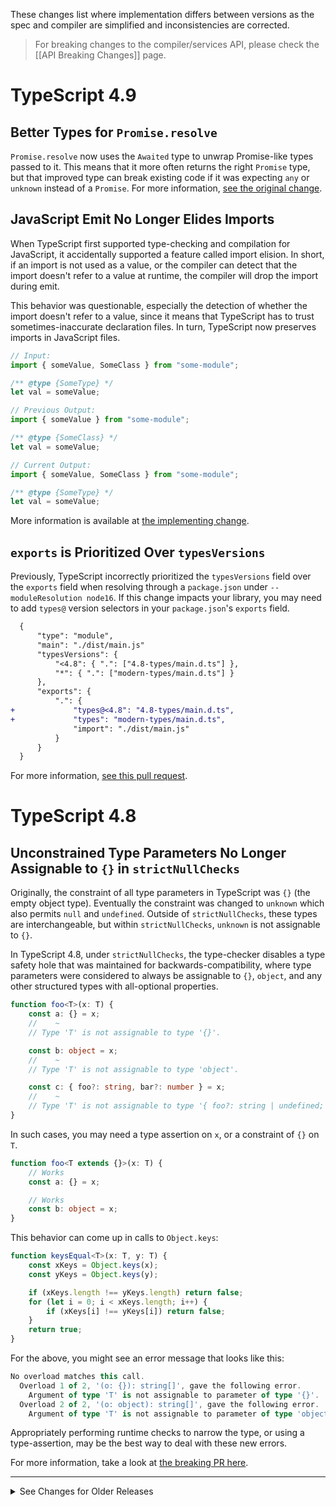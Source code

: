 These changes list where implementation differs between versions as the spec and compiler are simplified and inconsistencies are corrected.

> For breaking changes to the compiler/services API, please check the [[API Breaking Changes]] page.

# TypeScript 4.9

## Better Types for `Promise.resolve` 

`Promise.resolve` now uses the `Awaited` type to unwrap Promise-like types passed to it.
This means that it more often returns the right `Promise` type, but that improved type can break existing code if it was expecting `any` or `unknown` instead of a `Promise`.
For more information, [see the original change](https://github.com/microsoft/TypeScript/pull/33074).

## JavaScript Emit No Longer Elides Imports

When TypeScript first supported type-checking and compilation for JavaScript, it accidentally supported a feature called import elision.
In short, if an import is not used as a value, or the compiler can detect that the import doesn't refer to a value at runtime, the compiler will drop the import during emit.

This behavior was questionable, especially the detection of whether the import doesn't refer to a value, since it means that TypeScript has to trust sometimes-inaccurate declaration files.
In turn, TypeScript now preserves imports in JavaScript files.

```js
// Input:
import { someValue, SomeClass } from "some-module";

/** @type {SomeType} */
let val = someValue;

// Previous Output:
import { someValue } from "some-module";

/** @type {SomeClass} */
let val = someValue;

// Current Output:
import { someValue, SomeClass } from "some-module";

/** @type {SomeType} */
let val = someValue;
```

More information is available at [the implementing change](https://github.com/microsoft/TypeScript/pull/50404).

## `exports` is Prioritized Over `typesVersions`

Previously, TypeScript incorrectly prioritized the `typesVersions` field over the `exports` field when resolving through a `package.json` under `--moduleResolution node16`.
If this change impacts your library, you may need to add `types@` version selectors in your `package.json`'s `exports` field.

```diff
  {
      "type": "module",
      "main": "./dist/main.js"
      "typesVersions": {
          "<4.8": { ".": ["4.8-types/main.d.ts"] },
          "*": { ".": ["modern-types/main.d.ts"] }
      },
      "exports": {
          ".": {
+             "types@<4.8": "4.8-types/main.d.ts",
+             "types": "modern-types/main.d.ts",
              "import": "./dist/main.js"
          }
      }
  }
```

For more information, [see this pull request](https://github.com/microsoft/TypeScript/pull/50890).

# TypeScript 4.8

## Unconstrained Type Parameters No Longer Assignable to `{}` in `strictNullChecks`

Originally, the constraint of all type parameters in TypeScript was `{}` (the empty object type).
Eventually the constraint was changed to `unknown` which also permits `null` and `undefined`.
Outside of `strictNullChecks`, these types are interchangeable, but within `strictNullChecks`, `unknown` is not assignable to `{}`.

In TypeScript 4.8, under `strictNullChecks`, the type-checker disables a type safety hole that was maintained for backwards-compatibility, where type parameters were considered to always be assignable to `{}`, `object`, and any other structured types with all-optional properties.

```ts
function foo<T>(x: T) {
    const a: {} = x;
    //    ~
    // Type 'T' is not assignable to type '{}'.

    const b: object = x;
    //    ~
    // Type 'T' is not assignable to type 'object'.

    const c: { foo?: string, bar?: number } = x;
    //    ~
    // Type 'T' is not assignable to type '{ foo?: string | undefined; bar?: number | undefined; }'.
}
```

In such cases, you may need a type assertion on `x`, or a constraint of `{}` on `T`.

```ts
function foo<T extends {}>(x: T) {
    // Works
    const a: {} = x;

    // Works
    const b: object = x;
}
```

This behavior can come up in calls to `Object.keys`:

```ts
function keysEqual<T>(x: T, y: T) {
    const xKeys = Object.keys(x);
    const yKeys = Object.keys(y);

    if (xKeys.length !== yKeys.length) return false;
    for (let i = 0; i < xKeys.length; i++) {
        if (xKeys[i] !== yKeys[i]) return false;
    }
    return true;
}
```

For the above, you might see an error message that looks like this:

```ts
No overload matches this call.
  Overload 1 of 2, '(o: {}): string[]', gave the following error.
    Argument of type 'T' is not assignable to parameter of type '{}'.
  Overload 2 of 2, '(o: object): string[]', gave the following error.
    Argument of type 'T' is not assignable to parameter of type 'object'.
```

Appropriately performing runtime checks to narrow the type, or using a type-assertion, may be the best way to deal with these new errors.

For more information, take a look at [the breaking PR here](https://github.com/microsoft/TypeScript/pull/48366).

___________

<details>
<summary>
See Changes for Older Releases
</summary>

# TypeScript 4.7

## Stricter Spread Checks in JSX

When writing a `...spread` in JSX, TypeScript now enforces stricter checks that the given type is actually an object.
As a results, values with the types `unknown` and `never` (and more rarely, just bare `null` and `undefined`) can no longer be spread into JSX elements.

So for the following example:

```tsx
import * as React from "react";

interface Props {
    stuff?: string;
}

function MyComponent(props: unknown) {
    return <div {...props} />;
}
```

you'll now receive an error like the following:

```
Spread types may only be created from object types.
```

This makes this behavior more consistent with spreads in object literals.

For more details, [see the change on GitHub](https://github.com/microsoft/TypeScript/pull/48570).

## Stricter Checks with Template String Expressions

When a `symbol` value is used in a template string, it will trigger a runtime error in JavaScript.

```js
let str = `hello ${Symbol()}`;
// TypeError: Cannot convert a Symbol value to a string
```

As a result, TypeScript will issue an error as well;
however, TypeScript now also checks if a generic value that is constrained to a symbol in some way is used in a template string.

```ts
function logKey<S extends string | symbol>(key: S): S {
    // Now an error.
    console.log(`${key} is the key`);
    return key;
}

function get<T, K extends keyof T>(obj: T, key: K) {
    // Now an error.
    console.log(`Grabbing property '${key}'.`);
    return obj[key];
}
```

TypeScript will now issue the following error:

```
Implicit conversion of a 'symbol' to a 'string' will fail at runtime. Consider wrapping this expression in 'String(...)'.
```

In some cases, you can get around this by wrapping the expression in a call to `String`, just like the error message suggests.

```ts
function logKey<S extends string | symbol>(key: S): S {
    // Now an error.
    console.log(`${String(key)} is the key`);
    return key;
}
```

In others, this error is too pedantic, and you might not ever care to even allow `symbol` keys when using `keyof`.
In such cases, you can switch to `string & keyof ...`:

```ts
function get<T, K extends keyof T>(obj: T, key: K) {
    // Now an error.
    console.log(`Grabbing property '${key}'.`);
    return obj[key];
}
```

For more information, you can [see the implementing pull request](https://github.com/microsoft/TypeScript/pull/44578).

## `readFile` Method is No Longer Optional on `LanguageServiceHost`

If you're creating `LanguageService` instances, then provided `LanguageServiceHost`s will need to provide a `readFile` method.
This change was necessary to support the new `moduleDetection` compiler option.

You can [read more on the change here](https://github.com/microsoft/TypeScript/pull/47495).

## `readonly` Tuples Have a `readonly` `length` Property

A `readonly` tuple will now treat its `length` property as `readonly`.
This was almost never witnessable for fixed-length tuples, but was an oversight which could be observed for tuples with trailing optional and rest element types.

As a result, the following code will now fail:

```ts
function overwriteLength(tuple: readonly [string, string, string]) {
    // Now errors.
    tuple.length = 7;
}
```

You can [read more on this change here](https://github.com/microsoft/TypeScript/pull/47717).

# TypeScript 4.6

## Object Rests Drop Unspreadable Members from Generic Objects

Object rest expressions now drop members that appear to be unspreadable on generic objects.
In the following example...

```ts
class Thing {
    someProperty = 42;

    someMethod() {
        // ...
    }
}

function foo<T extends Thing>(x: T) {
    let { someProperty, ...rest } = x;

    // Used to work, is now an error!
    // Property 'someMethod' does not exist on type 'Omit<T, "someProperty" | "someMethod">'.
    rest.someMethod();
}
```

the variable `rest` used to have the type `Omit<T, "someProperty">` because TypeScript would strictly analyze which other properties were destructured.
This doesn't model how `...rest` would work in a destructuring from a non-generic type because `someMethod` would typically be dropped as well.
In TypeScript 4.6, the type of `rest` is `Omit<T, "someProperty" | "someMethod">`.

This can also come up in cases when destructuring from `this`.
When destructuring `this` using a `...rest` element, unspreadable and non-public members are now dropped, which is consistent with destructuring instances of a class in other places.

```ts
class Thing {
    someProperty = 42;

    someMethod() {
        // ...
    }

    someOtherMethod() {
        let { someProperty, ...rest } = this;

        // Used to work, is now an error!
        // Property 'someMethod' does not exist on type 'Omit<T, "someProperty" | "someMethod">'.
        rest.someMethod();
    }
}
```

For more details, [see the corresponding change here](https://github.com/microsoft/TypeScript/pull/47078).

## JavaScript Files Always Receive Grammar and Binding Errors

Previously, TypeScript would ignore most grammar errors in JavaScript apart from accidentally using TypeScript syntax in a JavaScript file.
TypeScript now shows JavaScript syntax and binding errors in your file, such as using incorrect modifiers, duplicate declarations, and more.
These will typically be most apparent in Visual Studio Code or Visual Studio, but can also occur when running JavaScript code through the TypeScript compiler.

You can explicitly turn these errors off by inserting a `// @ts-nocheck` comment at the top of your file.

For more information, see the [first](https://github.com/microsoft/TypeScript/pull/47067) and [second](https://github.com/microsoft/TypeScript/pull/47075) implementing pull requests for these features.

# TypeScript 4.5

## `lib.d.ts` Changes for TypeScript 4.5

TypeScript 4.5 contains changes to its built-in declaration files which may affect your compilation;
however, [these changes were fairly minimal](https://github.com/microsoft/TypeScript-DOM-lib-generator/issues/1143), and we expect most code will be unaffected.

## Inference Changes from `Awaited`

Because `Awaited` is now used in `lib.d.ts` and as a result of `await`, you may see certain generic types change that might cause incompatibilities.
This may cause issues when providing explicit type arguments to functions like `Promise.all`, `Promise.allSettled`, etc.

Often, you can make a fix by removing type arguments altogether.

```diff
- Promise.all<boolean, boolean>(...)
+ Promise.all(...)
```

More involved cases will require you to replace a list of type arguments with a single type argument of a tuple-like type.


```diff
- Promise.all<boolean, boolean>(...)
+ Promise.all<[boolean, boolean]>(...)
```

However, there will be occasions when a fix will be a little bit more involved, and replacing the types with a tuple of the original type arguments won't be enough.
[One example where this occasionally comes up](https://github.com/microsoft/TypeScript/issues/46651#issuecomment-959791706) is when an element is possibly a `Promise` or non-`Promise`.
In those cases, it's no longer okay to unwrap the underlying element type.

```diff
- Promise.all<boolean | undefined, boolean | undefined>(...)
+ Promise.all<[Promise<boolean> | undefined, Promise<boolean> | undefined]>(...)
```

## Template Strings Use `.concat()`

Template strings in TypeScript previously just used the `+` operator when targeting ES3 or ES5;
however, this leads to some divergences between the use of `.valueOf()` and `.toString()` which ends up being less spec-compliant.
This is usually not noticeable, but is particularly important when using upcoming standard library additions like [Temporal](https://tc39.es/proposal-temporal/docs/).

TypeScript now uses calls to `.concat()` on `strings`.
This gives code the same behavior regardless of whether it targets ES3 and ES5, or ES2015 and later.
Most code should be unaffected, but you might now see different results on values that define separate `valueOf()` and `toString()` methods.

```ts
import moment = require("moment");

// Before: "Moment: Wed Nov 17 2021 16:23:57 GMT-0800"
//  After: "Moment: 1637195037348"
console.log(`Moment: ${moment()}`);
```

More more information, [see the original issue](https://github.com/microsoft/TypeScript/issues/39744).

## Compiler Options Checking at the Root of `tsconfig.json`

It's an easy mistake to accidentally forget about the `compilerOptions` section in a `tsconfig.json`.
To help catch this mistake, in TypeScript 4.5, it is an error to add a top-level field which matches any of the available options in `compilerOptions` *without* having also defined `compilerOptions` in that `tsconfig.json`.

## Restrictions on Assignability to Conditional Types

TypeScript no longer allows types to be assignable to conditional types that use `infer`, or that are distributive.
Doing so previously often ended up causing major performance issues.
For more information, [see the specific change on GitHub](https://github.com/microsoft/TypeScript/pull/46429).

# TypeScript 4.4

## `lib.d.ts` Changes for TypeScript 4.4

As with every TypeScript version, declarations for `lib.d.ts` (especially the declarations generated for web contexts), have changed.
You can consult [our list of known `lib.dom.d.ts` changes](https://github.com/microsoft/TypeScript-DOM-lib-generator/issues/1029#issuecomment-869224737) to understand what is impacted.

## More-Compliant Indirect Calls for Imported Functions

In earlier versions of TypeScript, calling an import from CommonJS, AMD, and other non-ES module systems would set the `this` value of the called function.
Specifically, in the following example, when calling `fooModule.foo()`, the `foo()` method will have `fooModule` set as the value of `this`.

```ts
// Imagine this is our imported module, and it has an export named 'foo'.
let fooModule = {
    foo() {
        console.log(this);
    }
};

fooModule.foo();
```

This is not the way exported functions in ECMAScript are supposed to work when we call them.
That's why TypeScript 4.4 intentionally discards the `this` value when calling imported functions, by using the following emit.

```ts
// Imagine this is our imported module, and it has an export named 'foo'.
let fooModule = {
    foo() {
        console.log(this);
    }
};

// Notice we're actually calling '(0, fooModule.foo)' now, which is subtly different.
(0, fooModule.foo)();
```

For more information, you can read up more [here](https://github.com/microsoft/TypeScript/pull/44624).

## Using `unknown` in Catch Variables

Users running with the `--strict` flag may see new errors around `catch` variables being `unknown` due to the new `--useUnknownForCatchVariables` flag, especially if the existing code assumes only `Error` values have been caught.
This often results in error messages such as:

```
Property 'message' does not exist on type 'unknown'.
Property 'name' does not exist on type 'unknown'.
Property 'stack' does not exist on type 'unknown'.
Object is of type 'unknown'.
```

To get around this, you can specifically add runtime checks to ensure that the thrown type matches your expected type.
Otherwise, you can just use a type assertion, add an explicit `: any` to your catch variable, or turn off `--useUnknownInCatchVariables`.

## Broader Always-Truthy Promise Checks

In prior versions, TypeScript introduced "Always Truthy Promise checks" to catch code where an `await` may have been forgotten;
however, the checks only applied to named declarations.
That meant that while this code would correctly receive an error...

```ts
async function foo(): Promise<boolean> {
    return false;
}

async function bar(): Promise<string> {
    const fooResult = foo();
    if (fooResult) {        // <- error! :D
        return "true";
    }
    return "false";
}
```

...the following code would not.

```ts
async function foo(): Promise<boolean> {
    return false;
}

async function bar(): Promise<string> {
    if (foo()) {            // <- no error :(
        return "true";
    }
    return "false";
}
```

TypeScript 4.4 now flags both.
For more information, [read up on the original change](https://github.com/microsoft/TypeScript/pull/44491).

## Abstract Properties Do Not Allow Initializers

The following code is now an error because abstract properties may not have initializers:

```ts
abstract class C {
    abstract prop = 1;
    //       ~~~~
    // Property 'prop' cannot have an initializer because it is marked abstract.
}
```

Instead, you may only specify a type for the property:

```ts
abstract class C {
    abstract prop: number;
}
```

# TypeScript 4.3

## Union Enums Cannot Be Compared to Arbitrary Numbers

Certain `enum`s are considered *union `enum`s* when their members are either automatically filled in, or trivially written.
In those cases, an enum can recall each value that it potentially represents.

In TypeScript 4.3, if a value with a union `enum` type is compared with a numeric literal that it could never be equal to, then the type-checker will isue an error.

```ts
enum E {
  A = 0,
  B = 1,
}

function doSomething(x: E) {
  // Error! This condition will always return 'false' since the types 'E' and '-1' have no overlap.
  if (x === -1) {
    // ...
  }
}
```

As a workaround, you can re-write an annotation to include the appropriate literal type.

```ts
enum E {
  A = 0,
  B = 1,
}

// Include -1 in the type, if we're really certain that -1 can come through.
function doSomething(x: E | -1) {
  if (x === -1) {
    // ...
  }
}
```

You can also use a type-assertion on the value.

```ts
enum E {
  A = 0,
  B = 1,
}

function doSomething(x: E) {
  // Use a type asertion on 'x' because we know we're not actually just dealing with values from 'E'.
  if ((x as number) === -1) {
    // ...
  }
}
```

Alternatively, you can re-declare your enum to have a non-trivial initializer so that any number is both assignable and comparable to that enum. This may be useful if the intent is for the enum to specify a few well-known values.

```ts
enum E {
  // the leading + on 0 opts TypeScript out of inferring a union enum.
  A = +0,
  B = 1,
}
```

For more details, [see the original change](https://github.com/microsoft/TypeScript/pull/42472)

# TypeScript 4.2

## `noImplicitAny` Errors Apply to Loose `yield` Expressions

When a `yield` expression is captured, but isn't contextually typed (i.e. TypeScript can't figure out what the type is), TypeScript will now issue an implicit `any` error.

```ts
function* g1() {
  const value = yield 1; // report implicit any error
}

function* g2() {
  yield 1; // result is unused, no error
}

function* g3() {
  const value: string = yield 1; // result is contextually typed by type annotation of `value`, no error.
}

function* g3(): Generator<number, void, string> {
  const value = yield 1; // result is contextually typed by return-type annotation of `g3`, no error.
}
```

See more details in [the corresponding changes](https://github.com/microsoft/TypeScript/pull/41348).

## Type Arguments in JavaScript Are Not Parsed as Type Arguments

Type arguments were already not allowed in JavaScript, but in TypeScript 4.2, the parser will parse them in a more spec-compliant way.
So when writing the following code in a JavaScript file:

```ts
f<T>(100)
```

TypeScript will parse it as the following JavaScript:

```js
(f < T) > (100)
```

This may impact you if you were leveraging TypeScript's API to parse type constructs in JavaScript files, which may have occurred when trying to parse Flow files.

## The `in` Operator No Longer Allows Primitive Types on the Right Side

In JavaScript, it is a runtime error to use a non-object type on the right side of the `in` operator.
TypeScript 4.2 ensures this can be caught at design-time.

```ts
"foo" in 42
//       ~~
// error! The right-hand side of an 'in' expression must not be a primitive.
```

This check is fairly conservative for the most part, so if you have received an error about this, it is likely an issue in the code.

# TypeScript 4.1

## `abstract` Members Can't Be Marked `async`

Members marked as `abstract` can no longer be marked as `async`.
The fix here is to remove the `async` keyword, since callers are only concerned with the return type.

## `resolve`'s Parameters Are No Longer Optional in `Promise`s

When writing code like the following

```ts
new Promise(resolve => {
    doSomethingAsync(() => {
        doSomething();
        resolve();
    })
})
```

You may get an error like the following:

```
  resolve()
  ~~~~~~~~~
error TS2554: Expected 1 arguments, but got 0.
  An argument for 'value' was not provided.
```

This is because `resolve` no longer has an optional parameter, so by default, it must now be passed a value.
Often this catches legitimate bugs with using `Promise`s.
The typical fix is to pass it the correct argument, and sometimes to add an explicit type argument.

```ts
new Promise<number>(resolve => {
    //     ^^^^^^^^
    doSomethingAsync(value => {
        doSomething();
        resolve(value);
        //      ^^^^^
    })
})
```

However, sometimes `resolve()` really does need to be called without an argument.
In these cases, we can give `Promise` an explicit `void` generic type argument (i.e. write it out as `Promise<void>`).
This leverages new functionality in TypeScript 4.1 where a potentially-`void` trailing parameter can become optional.

```ts
new Promise<void>(resolve => {
    //     ^^^^^^
    doSomethingAsync(() => {
        doSomething();
        resolve();
    })
})
```

TypeScript 4.1 ships with a quick fix to help fix this break.

## `any` and `unknown` are considered possibly falsy in `&&` expressions

_**Note:** This change, and the description of the previous behavior, apply only under `--strictNullChecks`._

Previously, when an `any` or `unknown` appeared on the left-hand side of an `&&`, it was assumed to be definitely truthy, which made the type of the expression the type of the right-hand side:

```ts
// Before:

function before(x: any, y: unknown) {
    const definitelyThree = x && 3; // 3
    const definitelyFour = y && 4;  // 4
}

// Passing any falsy values here demonstrates that `definitelyThree` and `definitelyFour`
// are not, in fact, definitely 3 and 4 at runtime.
before(false, 0);
```

In TypeScript 4.1, under `--strictNullChecks`, when `any` or `unknown` appears on the left-hand side of an `&&`, the type of the expression is `any` or `unknown`, respectively:

```ts
// After:

function after(x: any, y: unknown) {
    const maybeThree = x && 3; // any
    const maybeFour = y && 4;  // unknown
}
```

This change introduces new errors most frequently where TypeScript previously failed to notice that an `unknown` in an `&&` expression may not produce a `boolean`:

```ts

function isThing(x: unknown): boolean {
    return x && typeof x === "object" && x.hasOwnProperty("thing");
//  ~~~~~~~~~~~~~~~~~~~~~~~~~~~~~~~~~~~~~~~~~~~~~~~~~~~~~~~~~~~~~~
//  error!
//  Type 'unknown' is not assignable to type 'boolean'.
}
```

If `x` is a falsy value other than `false`, the function will return it, in conflict with the `boolean` return type annotation. The error can be resolved by replacing the first `x` in the return expression with `!!x`.

See more details on the [implementing pull request](https://github.com/microsoft/TypeScript/pull/39529).

## Conditional Spreads Create Optional Properties

In JavaScript, object spreads (like `{ ...foo }`) don't operate over falsy values.
So in code like `{ ...foo }`, `foo` will be skipped over if it's `null` or `undefined`.

Many users take advantage of this to spread in properties "conditionally".

```ts
interface Person {
    name: string;
    age: number;
    location: string;
}

interface Animal {
    name: string;
    owner: Person;
}

function copyOwner(pet?: Animal) {
    return {
        ...(pet && pet.owner),
        otherStuff: 123
    }
}

// We could also use optional chaining here:

function copyOwner(pet?: Animal) {
    return {
        ...(pet?.owner),
        otherStuff: 123
    }
}
```

Here, if `pet` is defined, the properties of `pet.owner` will be spread in - otherwise, no properties will be spread into the returned object.

The return type of `copyOwner` was previously a union type based on each spread:

```
{ x: number } | { x: number, name: string, age: number, location: string }
```

This modeled exactly how the operation would occur: if `pet` was defined, all the properties from `Person` would be present; otherwise, none of them would be defined on the result.
It was an all-or-nothing operation.

However, we've seen this pattern taken to the extreme, with hundreds of spreads in a single object, each spread potentially adding in hundreds or thousands of properties.
It turns out that for various reasons, this ends up being extremely expensive, and usually for not much benefit.

In TypeScript 4.1, the returned type instead uses all-optional properties.

```
{
    x: number;
    name?: string;
    age?: number;
    location?: string;
}
```

This ends up performing better and generally displaying better too.

For more details, [see the original change](https://github.com/microsoft/TypeScript/pull/40778).

## Unmatched parameters are no longer related

TypeScript would previously relate parameters that didn't correspond to each other by relating them to the type `any`.
With [changes in TypeScript 4.1](https://github.com/microsoft/TypeScript/pull/41308), the language now skips this process entirely.
This means that some cases of assignability will now fail, but it also means that some cases of overload resolution can fail as well.
For example, the overloads of `util.promisify` in Node.js may select a different overload in TypeScript 4.1, sometimes causing different errors downstream.

As a workaround, you may be best using a type assertion to squelch errors.

# TypeScript 4.0

## Properties Overridding Accessors (and vice versa) is an Error

Previously, it was only an error for properties to override accessors, or accessors to override properties, when using `useDefineForClassFields`; however, TypeScript now always issues an error when declaring a property in a derived class that would override a getter or setter in the base class.

```ts
class Base {
    get foo() {
        return 100;
    }
    set foo() {
        // ...
    }
}

class Derived extends Base {
    foo = 10;
//  ~~~
// error!
// 'foo' is defined as an accessor in class 'Base',
// but is overridden here in 'Derived' as an instance property.
}
```

```ts
class Base {
    prop = 10;
}

class Derived extends Base {
    get prop() {
    //  ~~~~
    // error!
    // 'prop' is defined as a property in class 'Base', but is overridden here in 'Derived' as an accessor.
        return 100;
    }
}
```

## Operands for `delete` must be optional.

When using the `delete` operator in `strictNullChecks`, the operand must now be `any`, `unknown`, `never`, or be optional (in that it contains `undefined` in the type).
Otherwise, use of the `delete` operator is an error.

```ts
interface Thing {
    prop: string;
}

function f(x: Thing) {
    delete x.prop;
    //     ~~~~~~
    // error! The operand of a 'delete' operator must be optional.
}
```

See more details on [the implementing pull request](https://github.com/microsoft/TypeScript/pull/37921).

See more details on [the implementing pull request](https://github.com/microsoft/TypeScript/pull/37894).

# TypeScript 3.9

## Parsing Differences in Optional Chaining and Non-Null Assertions

TypeScript recently implemented the optional chaining operator, but we've received user feedback that the behavior of optional chaining (`?.`) with the non-null assertion operator (`!`) is extremely counter-intuitive.

Specifically, in previous versions, the code

```ts
foo?.bar!.baz
```

was interpreted to be equivalent to the following JavaScript.

```js
(foo?.bar).baz
```

In the above code the parentheses stop the "short-circuiting" behavior of optional chaining, so if `foo` is `undefined`, accessing `baz` will cause a runtime error.

The Babel team who pointed this behavior out, and most users who provided feedback to us, believe that this behavior is wrong.
We do too!
The thing we heard the most was that the `!` operator should just "disappear" since the intent was to remove `null` and `undefined` from the type of `bar`.

In other words, most people felt that the original snippet should be interpreted as

```js
foo?.bar.baz
```

which just evaluates to `undefined` when `foo` is `undefined`.

This is a breaking change, but we believe most code was written with the new interpretation in mind.
Users who want to revert to the old behavior can add explicit parentheses around the left side of the `!` operator.

```ts
(foo?.bar)!.baz
```

For more information, [see the corresponding pull request](https://github.com/microsoft/TypeScript/pull/36539).

## `}` and `>` are Now Invalid JSX Text Characters

The JSX Specification forbids the use of the `}` and `>` characters in text positions.
TypeScript and Babel have both decided to enforce this rule to be more comformant.
The new way to insert these characters is to use an HTML escape code (e.g. `<span> 2 &gt 1 </div>`) or insert an expression with a string literal (e.g. `<span> 2 {">"} 1 </div>`).

In the presence of code like this, you'll get an error message along the lines of

```
Unexpected token. Did you mean `{'>'}` or `&gt;`?
Unexpected token. Did you mean `{'}'}` or `&rbrace;`?
```

For example:

```tsx
let directions = <span>Navigate to: Menu Bar > Tools > Options</div>
//                                           ~       ~
// Unexpected token. Did you mean `{'>'}` or `&gt;`?
```

For more information, see the corresponding [pull request](https://github.com/microsoft/TypeScript/pull/36636).

## Stricter Checks on Intersections and Optional Properties

Generally, an intersection type like `A & B` is assignable to `C` if either `A` or `B` is assignable to `C`; however, sometimes that has problems with optional properties.
For example, take the following:

```ts
interface A {
    a: number; // notice this is 'number'
}

interface B {
    b: string;
}

interface C {
    a?: boolean; // notice this is 'boolean'
    b: string;
}

declare let x: A & B;
declare let y: C;

y = x;
```

In previous versions of TypeScript, this was allowed because while `A` was totally incompatible with `C`, `B` *was* compatible with `C`.

In TypeScript 3.9, so long as every type in an intersection is a concrete object type, the type system will consider all of the properties at once.
As a result, TypeScript will see that the `a` property of `A & B` is incompatible with that of `C`:

```
Type 'A & B' is not assignable to type 'C'.
  Types of property 'a' are incompatible.
    Type 'number' is not assignable to type 'boolean | undefined'.
```

For more information on this change, [see the corresponding pull request](https://github.com/microsoft/TypeScript/pull/37195).

## Intersections Reduced By Discriminant Properties

There are a few cases where you might end up with types that describe values that just don't exist.
For example

```ts
declare function smushObjects<T, U>(x: T, y: U): T & U;

interface Circle {
    kind: "circle";
    radius: number;
}

interface Square {
    kind: "square";
    sideLength: number;
}

declare let x: Circle;
declare let y: Square;

let z = smushObjects(x, y);
console.log(z.kind);
```

This code is slightly weird because there's really no way to create an intersection of a `Circle` and a `Square` - they have two incompatible `kind` fields.
In previous versions of TypeScript, this code was allowed and the type of `kind` itself was `never` because `"circle" & "square"` described a set of values that could `never` exist.

In TypeScript 3.9, the type system is more aggressive here - it notices that it's impossible to intersect `Circle` and `Square` because of their `kind` properties.
So instead of collapsing the type of `z.kind` to `never`, it collapses the type of `z` itself (`Circle & Square`) to `never`.
That means the above code now errors with:

```
Property 'kind' does not exist on type 'never'.
```

Most of the breaks we observed seem to correspond with slightly incorrect type declarations.
For more details, [see the original pull request](https://github.com/microsoft/TypeScript/pull/36696).

## Getters/Setters are No Longer Enumerable

In older versions of TypeScript, `get` and `set` accessors in classes were emitted in a way that made them enumerable; however, this wasn't compliant with the ECMAScript specification which states that they must be non-enumerable.
As a result, TypeScript code that targeted ES5 and ES2015 could differ in behavior.

With [recent changes](https://github.com/microsoft/TypeScript/pull/32264), TypeScript 3.9 now conforms more closely with ECMAScript in this regard.

## Type Parameters That Extend `any` No Longer Act as `any`

In previous versions of TypeScript, a type parameter constrained to `any` could be treated as `any`.

```ts
function foo<T extends any>(arg: T) {
    arg.spfjgerijghoied; // no error!
}
```

This was an oversight, so TypeScript 3.9 takes a more conservative approach and issues an error on these questionable operations.

```ts
function foo<T extends any>(arg: T) {
    arg.spfjgerijghoied;
    //  ~~~~~~~~~~~~~~~
    // Property 'spfjgerijghoied' does not exist on type 'T'.
}
```

See [the original pull request](https://github.com/microsoft/TypeScript/pull/29571) for more details.

## `export *` is Always Retained

In previous TypeScript versions, declarations like `export * from "foo"` would be dropped in our JavaScript output if `foo` didn't export any values.
This sort of emit is problematic because it's type-directed and can't be emulated by Babel.
TypeScript 3.9 will always emit these `export *` declarations.
In practice, we don't expect this to break much existing code, but bundlers may have a harder time tree-shaking the code.

You can see the specific changes in [the original pull request](https://github.com/microsoft/TypeScript/pull/37124).

## Exports Now Use Getters for Live Bindings

When targeting module systems like CommonJS in ES5 and above, TypeScript will use get accessors to emulate live bindings so that changes to a variable in one module are witnessed in any exporting modules. This change is meant to make TypeScript's emit more compliant with ECMAScript modules.

For more details, see [the PR that applies this change](https://github.com/microsoft/TypeScript/pull/35967).

## Exports are Hoisted and Initially Assigned 

TypeScript now hoists exported declarations to the top of the file when targeting module systems like CommonJS in ES5 and above. This change is meant to make TypeScript's emit more compliant with ECMAScript modules. For example, code like

```ts
export * from "mod";
export const nameFromMod = 0;
```

previously had output like

```ts
__exportStar(exports, require("mod"));
exports.nameFromMod = 0;
```

However, because exports now use `get`-accessors, this assignment would throw because `__exportStar` now makes get-accesors which can't be overridden with a simple assignment. Instead, TypeScript 3.9 emits the following:

```ts
exports.nameFromMod = void 0;
__exportStar(exports, require("mod"));
exports.nameFromMod = 0;
```

See [the original pull request](https://github.com/microsoft/TypeScript/pull/37093) for more information.

# TypeScript 3.8

## Stricter Assignability Checks to Unions with Index Signatures

Previously, excess properties were unchecked when assigning to unions where *any* type had an index signature - even if that excess property could *never* satisfy that index signature.
In TypeScript 3.8, the type-checker is stricter, and only "exempts" properties from excess property checks if that property could plausibly satisfy an index signature.

```ts
const obj1: { [x: string]: number } | { a: number };

obj1 = { a: 5, c: 'abc' }
//             ~
// Error!
// The type '{ [x: string]: number }' no longer exempts 'c'
// from excess property checks on '{ a: number }'.

let obj2: { [x: string]: number } | { [x: number]: number };

obj2 = { a: 'abc' };
//       ~
// Error!
// The types '{ [x: string]: number }' and '{ [x: number]: number }' no longer exempts 'a'
// from excess property checks against '{ [x: number]: number }',
// and it *is* sort of an excess property because 'a' isn't a numeric property name.
// This one is more subtle.
```

## Optional Arguments with no Inferences are Correctly Marked as Implicitly `any`

In the following code, `param` is now marked with an error under `noImplicitAny`.

```ts
function foo(f: () => void) {
    // ...
}

foo((param?) => {
    // ...
});
```

This is because there is no corresponding parameter for the type of `f` in `foo`.
This seems unlikely to be intentional, but it can be worked around by providing an explicit type for `param`.

## `object` in JSDoc is No Longer `any` Under `noImplicitAny`

Historically, TypeScript's support for checking JavaScript has been lax in certain ways in order to provide an approachable experience.

For example, users often used `Object` in JSDoc to mean, "some object, I dunno what", we've treated it as `any`.

```js
// @ts-check

/**
 * @param thing {Object} some object, i dunno what
 */
function doSomething(thing) {
    let x = thing.x;
    let y = thing.y;
    thing();
}
```

This is because treating it as TypeScript's `Object` type would end up in code reporting uninteresting errors, since the `Object` type is an extremely vague type with few capabilities other than methods like `toString` and `valueOf`.

However, TypeScript *does* have a more useful type named `object` (notice that lowercase `o`).
The `object` type is more restrictive than `Object`, in that it rejects all primitive types like `string`, `boolean`, and `number`.
Unfortunately, both `Object` and `object` were treated as `any` in JSDoc.

Because `object` can come in handy and is used significantly less than `Object` in JSDoc, we've removed the special-case behavior in JavaScript files when using `noImplicitAny` so that in JSDoc, the `object` type really refers to the non-primitive `object` type.

# TypeScript 3.6

## Class Members Named `"constructor"` Are Now Constructors

As per the ECMAScript specification, class declarations with methods named `constructor` are now constructor functions, regardless of whether they are declared using identifier names, or string names.

```ts
class C {
    "constructor"() {
        console.log("I am the constructor now.");
    }
}
```

A notable exception, and the workaround to this break, is using a computed property whose name evaluates to `"constructor"`.

```ts
class D {
    ["constructor"]() {
        console.log("I'm not a constructor - just a plain method!");
    }
}
```

## DOM Updates

Many declarations have been removed or changed within `lib.dom.d.ts`.
This includes (but isn't limited to) the following:

* The global `window` is no longer defined as type `Window` - instead, it is defined as type `Window & typeof globalThis`. In some cases, it may be better to refer to its type as `typeof window`.
* `GlobalFetch` is gone. Instead, use `WindowOrWorkerGlobalScope`
* Certain non-standard properties on `Navigator` are gone.
* The `experimental-webgl` context is gone. Instead, use `webgl` or `webgl2`.

## JSDoc Comments No Longer Merge

In JavaScript files, TypeScript will only consult immediately preceding JSDoc comments to figure out declared types.

```ts
/**
 * @param {string} arg
 */
/**
 * oh, hi, were you trying to type something?
 */
function whoWritesFunctionsLikeThis(arg) {
    // 'arg' has type 'any'
}
```

## Keywords Cannot Contain Escape Sequences

Previously keywords were not allowed to contain escape sequences.
TypeScript 3.6 disallows them.

```ts
while (true) {
    \u0063ontinue;
//  ~~~~~~~~~~~~~
//  error! Keywords cannot contain escape characters.
}
```

# TypeScript 3.5

## Generic type parameters are implicitly constrained to `unknown`

In TypeScript 3.5, [generic type parameters without an explicit constraint are now implicitly constrained to `unknown`](https://github.com/Microsoft/TypeScript/pull/30637), whereas previously the implicit constraint of type parameters was the empty object type `{}`.

In practice, `{}` and `unknown` are pretty similar, but there are a few key differences:

* `{}` can be indexed with a string (`k["foo"]`), though this is an implicit `any` error under `--noImplicitAny`.
* `{}` is assumed to not be `null` or `undefined`, whereas `unknown` is possibly one of those values.
* `{}` is assignable to `object`, but `unknown` is not.

On the caller side, this typically means that assignment to `object` will fail, and methods on `Object` like `toString`, `toLocaleString`, `valueOf`, `hasOwnProperty`, `isPrototypeOf`, and `propertyIsEnumerable` will no longer be available.

```ts
function foo<T>(x: T): [T, string] {
    return [x, x.toString()]
    //           ~~~~~~~~ error! Property 'toString' does not exist on type 'T'.
}
```

As a workaround, you can add an explicit constraint of `{}` to a type parameter to get the old behavior.

```ts
//             vvvvvvvvvv
function foo<T extends {}>(x: T): [T, string] {
    return [x, x.toString()]
}
```

From the caller side, failed inferences for generic type arguments will result in `unknown` instead of `{}`.

```ts
function parse<T>(x: string): T {
    return JSON.parse(x);
}

// k has type 'unknown' - previously, it was '{}'.
const k = parse("...");
```

As a workaround, you can provide an explicit type argument:

```ts
// 'k' now has type '{}'
const k = parse<{}>("...");
```

### `{ [k: string]: unknown }` is no longer a wildcard assignment target

The index signature `{ [s: string]: any }` in TypeScript behaves specially: it's a valid assignment target for any object type.
This is a special rule, since types with index signatures don't normally produce this behavior.

Since its introduction, the type `unknown` in an index signature behaved the same way:

```ts
let dict: { [s: string]: unknown };
// Was OK
dict = () => {};
```

In general this rule makes sense; the implied constraint of "all its properties are some subtype of `unknown`" is trivially true of any object type.
However, in TypeScript 3.5, this special rule is removed for `{ [s: string]: unknown }`.

This was a necessary change because of the change from `{}` to `unknown` when generic inference has no candidates.
Consider this code:

```ts
declare function someFunc(): void;
declare function fn<T>(arg: { [k: string]: T }): void;
fn(someFunc);
```

In TypeScript 3.4, the following sequence occurred:

* No candidates were found for `T`
* `T` is selected to be `{}`
* `someFunc` isn't assignable to `arg` because there are no special rules allowing arbitrary assignment to `{ [k: string]: {} }`
* The call is correctly rejected

Due to changes around unconstrained type parameters falling back to `unknown` (see above), `arg` would have had the type `{ [k: string]: unknown }`, which anything is assignable to, so the call would have incorrectly been allowed.
That's why TypeScript 3.5 removes the specialized assignability rule to permit assignment to `{ [k: string]: unknown }`.

Note that fresh object literals are still exempt from this check.

```ts
const obj = { m: 10 }; 
// OK
const dict: { [s: string]: unknown } = obj;
```

Depending on the intended behavior of `{ [s: string]: unknown }`, several alternatives are available:
 
* `{ [s: string]: any }`
* `{ [s: string]: {} }`
* `object`
* `unknown`
* `any`

We recommend sketching out your desired use cases and seeing which one is the best option for your particular use case.

## Improved excess property checks in union types

### Background

TypeScript has a feature called *excess property checking* in object literals.
This feature is meant to detect typos for when a type isn't expecting a specific property.

```ts
type Style = {
    alignment: string,
    color?: string
};

const s: Style = {
    alignment: "center",
    colour: "grey"
//  ^^^^^^ error! 
};
```

### Rationale and Change

In TypeScript 3.4 and earlier, certain excess properties were allowed in situations where they really shouldn't have been.

Consider this code:
```ts
type Point = {
    x: number;
    y: number;
};

type Label = {
    name: string;
};

const pl: Point | Label = {
    x: 0,
    y: 0,
    name: true // <- danger!
};
```

Excess property checking was previously only capable of detecting properties which weren't present in *any* member of a target union type.

In TypeScript 3.5, these excess properties are now correctly detected, and the sample above correctly issues an error.

Note that it's still legal to be assignable to multiple parts of a union:

```ts
const pl: Point | Label = {
    x: 0,
    y: 0,
    name: "origin" // OK
};
```

### Workarounds

We have not witnessed examples where this checking hasn't caught legitimate issues, but in a pinch, any of the workarounds to disable excess property checking will apply:

* Add a type assertion onto the object (e.g. `{ myProp: SomeType } as ExpectedType`)
* Add an index signature to the expected type to signal that unspecified properties are expected (e.g. `interface ExpectedType { myProp: SomeType; [prop: string]: unknown }`)

## Fixes to Unsound Writes to Indexed Access Types

### Background

TypeScript allows you to represent the abstract operation of accessing a property of an object via the name of that property:

```ts
type A = {
    s: string;
    n: number;
};

function read<K extends keyof A>(arg: A, key: K): A[K] {
    return arg[key];
} 

const a: A = { s: "", n: 0 };
const x = read(a, "s"); // x: string
```

While commonly used for reading values from an object, you can also use this for writes:

```ts
function write<K extends keyof A>(arg: A, key: K, value: A[K]): void {
    arg[key] = value;
}
```

### Change and Rationale

In TypeScript 3.4, the logic used to validate a *write* was much too permissive:

```ts
function write<K extends keyof A>(arg: A, key: K, value: A[K]): void {
    // ???
    arg[key] = "hello, world";
}
// Breaks the object by putting a string where a number should be
write(a, "n");
```

In TypeScript 3.5, this logic is fixed and the above sample correctly issues an error.

### Workarounds

Most instances of this error represent potential errors in the relevant code.

One example we found looked like this:
```ts
type T = {
    a: string,
    x: number,
    y: number
};
function write<K extends keyof T>(obj: T, k: K) {
    // Trouble waiting
    obj[k] = 1;
}
const someObj: T = { a: "", x: 0, y: 0 };
// Note: write(someObj, "a") never occurs, so the code is technically bug-free (?)
write(someObj, "x");
write(someObj, "y");
```

This function can be fixed to only accept keys which map to numeric properties:

```ts
// Generic helper type that produces the keys of an object
// type which map to properties of some other specific type
type KeysOfType<TObj, TProp, K extends keyof TObj = keyof TObj> = K extends K ? TObj[K] extends TProp ? K : never : never;

function write(obj: SomeObj, k: KeysOfType<SomeObj, number>) {
    // OK
    obj[k] = 1;
}

const someObj: SomeObj = { a: "", x: 0, y: 0 };
write(someObj, "x");
write(someObj, "y");
// Correctly an error
write(someObj, "a");
```

## `lib.d.ts` includes the `Omit` helper type

TypeScript 3.5 includes a new `Omit` helper type.
As a result, any global declarations of `Omit` included in your project will result in the following error message:

```ts
Duplicate identifier 'Omit'.
```

Two workarounds may be used here:

1. Delete the duplicate declaration and use the one provided in `lib.d.ts`.
2. Export the existing declaration from a module file or a namespace to avoid a global collision. Existing usages can use an `import` or explicit reference to your project's old `Omit` type.

## `Object.keys` rejects primitives in ES5

### Background

In ECMAScript 5 environments, `Object.keys` throws an exception if passed any non-`object` argument:

```ts
// Throws if run in an ES5 runtime
Object.keys(10);
```

In ECMAScript 2015, `Object.keys` returns `[]` if its argument is a primitive:

```ts
// [] in ES6 runtime
Object.keys(10);
```

### Rationale and Change

This is a potential source of error that wasn't previously identified.

In TypeScript 3.5, if `target` (or equivalently `lib`) is `ES5`, calls to `Object.keys` must pass a valid `object`.

### Workarounds

In general, errors here represent possible exceptions in your application and should be treated as such.
If you happen to know through other means that a value is an `object`, a type assertion is appropriate:

```ts
function fn(arg: object | number, isArgActuallyObject: boolean) {
    if (isArgActuallyObject) {
        const k = Object.keys(arg as object);
    }
}
```

Note that this change interacts with the change in generic inference from `{}` to `unknown`, because `{}` is a valid `object` whereas `unknown` isn't:

```ts
declare function fn<T>(): T;

// Was OK in TypeScript 3.4, errors in 3.5 under --target ES5
Object.keys(fn());
```

# TypeScript 3.4

## Top-level `this` is now typed

The type of top-level `this` is now typed as `typeof globalThis` instead of `any`.
As a consequence, you may receive errors for accessing unknown values on `this` under `noImplicitAny`.

```ts
// previously okay in noImplicitAny, now an error
this.whargarbl = 10;
```

Note that code compiled under `noImplicitThis` will not experience any changes here.

## Propagated generic type arguments

In certain cases, TypeScript 3.4's improved inference might produce functions that are generic, rather than ones that take and return their constraints (usually `{}`).

```ts
declare function compose<T, U, V>(f: (arg: T) => U, g: (arg: U) => V): (arg: T) => V;

function list<T>(x: T) { return [x]; }
function box<T>(value: T) { return { value }; }

let f = compose(list, box);
let x = f(100)

// In TypeScript 3.4, 'x.value' has the type
//
//   number[]
//
// but it previously had the type
//
//   {}[]
//
// So it's now an error to push in a string.
x.value.push("hello");
```

An explicit type annotation on `x` can get rid of the error.

### Contextual return types flow in as contextual argument types

TypeScript now uses types that flow into function calls (like `then` in the below example) to contextually type function arguments (like the arrow function in the below example).

```ts
function isEven(prom: Promise<number>): Promise<{ success: boolean }> {
    return prom.then((x) => {
        return x % 2 === 0 ?
            { success: true } :
            Promise.resolve({ success: false });
    });
}
```

This is generally an improvement, but in the above example it causes `true` and `false` to acquire literal types which is undesirable.

```
Argument of type '(x: number) => Promise<{ success: false; }> | { success: true; }' is not assignable to parameter of type '(value: number) => { success: false; } | PromiseLike<{ success: false; }>'.
  Type 'Promise<{ success: false; }> | { success: true; }' is not assignable to type '{ success: false; } | PromiseLike<{ success: false; }>'.
    Type '{ success: true; }' is not assignable to type '{ success: false; } | PromiseLike<{ success: false; }>'.
      Type '{ success: true; }' is not assignable to type '{ success: false; }'.
        Types of property 'success' are incompatible.

```

The appropriate workaround is to add type arguments to the appropriate call - the `then` method call in this example.

```ts
function isEven(prom: Promise<number>): Promise<{ success: boolean }> {
    //               vvvvvvvvvvvvvvvvvv
    return prom.then<{success: boolean}>((x) => {
        return x % 2 === 0 ?
            { success: true } :
            Promise.resolve({ success: false });
    });
}
```

### Consistent inference priorities outside of `strictFunctionTypes`

In TypeScript 3.3 with `--strictFunctionTypes` off, generic types declared with `interface` were assumed to always be covariant with respect to their type parameter.
For function types, this behavior was generally not observable.
However, for generic `interface` types that used their type parameters with `keyof` positions - a contravariant use - these types behaved incorrectly.

In TypeScript 3.4, variance of types declared with `interface` is now correctly measured in all cases.
This causes an observable breaking change for interfaces that used a type parameter only in `keyof` (including places like `Record<K, T>` which is an alias for a type involving `keyof K`). The example above is one such possible break.

```ts
interface HasX { x: any }
interface HasY { y: any }

declare const source: HasX | HasY;
declare const properties: KeyContainer<HasX>;

interface KeyContainer<T> {
    key: keyof T;
}

function readKey<T>(source: T, prop: KeyContainer<T>) {
    console.log(source[prop.key])
}

// This call should have been rejected, because we might
// incorrectly be reading 'x' from 'HasY'. It now appropriately errors.
readKey(source, properties);
```

This error is likely indicative of an issue with the original code.

# TypeScript 3.2

## `lib.d.ts` updates

### `wheelDelta` and friends have been removed.

`wheelDeltaX`, `wheelDelta`, and `wheelDeltaZ` have all been removed as they is a deprecated properties on `WheelEvent`s.

**Solution**: Use `deltaX`, `deltaY`, and `deltaZ` instead.

### More specific types

Certain parameters no longer accept `null`, or now accept more specific types as per the corresponding specifications that describe the DOM.

# TypeScript 3.1

## Some vendor-specific types are removed from `lib.d.ts`

TypeScript's built-in `.d.ts` library (`lib.d.ts` and family) is now partially generated from Web IDL files from the DOM specification. As a result some vendor-specific types have been removed. 

<details><summary>Click here to read the full list of removed types:</summary><p>

* `CanvasRenderingContext2D.mozImageSmoothingEnabled`
* `CanvasRenderingContext2D.msFillRule`
* `CanvasRenderingContext2D.oImageSmoothingEnabled`
* `CanvasRenderingContext2D.webkitImageSmoothingEnabled`
* `Document.caretRangeFromPoint`
* `Document.createExpression`
* `Document.createNSResolver`
* `Document.execCommandShowHelp`
* `Document.exitFullscreen`
* `Document.exitPointerLock`
* `Document.focus`
* `Document.fullscreenElement`
* `Document.fullscreenEnabled`
* `Document.getSelection`
* `Document.msCapsLockWarningOff`
* `Document.msCSSOMElementFloatMetrics`
* `Document.msElementsFromRect`
* `Document.msElementsFromPoint`
* `Document.onvisibilitychange`
* `Document.onwebkitfullscreenchange`
* `Document.onwebkitfullscreenerror`
* `Document.pointerLockElement`
* `Document.queryCommandIndeterm`
* `Document.URLUnencoded`
* `Document.webkitCurrentFullScreenElement`
* `Document.webkitFullscreenElement`
* `Document.webkitFullscreenEnabled`
* `Document.webkitIsFullScreen`
* `Document.xmlEncoding`
* `Document.xmlStandalone`
* `Document.xmlVersion`
* `DocumentType.entities`
* `DocumentType.internalSubset`
* `DocumentType.notations`
* `DOML2DeprecatedSizeProperty`
* `Element.msContentZoomFactor`
* `Element.msGetUntransformedBounds`
* `Element.msMatchesSelector`
* `Element.msRegionOverflow`
* `Element.msReleasePointerCapture`
* `Element.msSetPointerCapture`
* `Element.msZoomTo`
* `Element.onwebkitfullscreenchange`
* `Element.onwebkitfullscreenerror`
* `Element.webkitRequestFullScreen`
* `Element.webkitRequestFullscreen`
* `ElementCSSInlineStyle`
* `ExtendableEventInit`
* `ExtendableMessageEventInit`
* `FetchEventInit`
* `GenerateAssertionCallback`
* `HTMLAnchorElement.Methods`
* `HTMLAnchorElement.mimeType`
* `HTMLAnchorElement.nameProp`
* `HTMLAnchorElement.protocolLong`
* `HTMLAnchorElement.urn`
* `HTMLAreasCollection`
* `HTMLHeadElement.profile`
* `HTMLImageElement.msGetAsCastingSource`
* `HTMLImageElement.msGetAsCastingSource`
* `HTMLImageElement.msKeySystem`
* `HTMLImageElement.msPlayToDisabled`
* `HTMLImageElement.msPlayToDisabled`
* `HTMLImageElement.msPlayToPreferredSourceUri`
* `HTMLImageElement.msPlayToPreferredSourceUri`
* `HTMLImageElement.msPlayToPrimary`
* `HTMLImageElement.msPlayToPrimary`
* `HTMLImageElement.msPlayToSource`
* `HTMLImageElement.msPlayToSource`
* `HTMLImageElement.x`
* `HTMLImageElement.y`
* `HTMLInputElement.webkitdirectory`
* `HTMLLinkElement.import`
* `HTMLMetaElement.charset`
* `HTMLMetaElement.url`
* `HTMLSourceElement.msKeySystem`
* `HTMLStyleElement.disabled`
* `HTMLSummaryElement`
* `MediaQueryListListener`
* `MSAccountInfo`
* `MSAudioLocalClientEvent`
* `MSAudioLocalClientEvent`
* `MSAudioRecvPayload`
* `MSAudioRecvSignal`
* `MSAudioSendPayload`
* `MSAudioSendSignal`
* `MSConnectivity`
* `MSCredentialFilter`
* `MSCredentialParameters`
* `MSCredentials`
* `MSCredentialSpec`
* `MSDCCEvent`
* `MSDCCEventInit`
* `MSDelay`
* `MSDescription`
* `MSDSHEvent`
* `MSDSHEventInit`
* `MSFIDOCredentialParameters`
* `MSIceAddrType`
* `MSIceType`
* `MSIceWarningFlags`
* `MSInboundPayload`
* `MSIPAddressInfo`
* `MSJitter`
* `MSLocalClientEvent`
* `MSLocalClientEventBase`
* `MSNetwork`
* `MSNetworkConnectivityInfo`
* `MSNetworkInterfaceType`
* `MSOutboundNetwork`
* `MSOutboundPayload`
* `MSPacketLoss`
* `MSPayloadBase`
* `MSPortRange`
* `MSRelayAddress`
* `MSSignatureParameters`
* `MSStatsType`
* `MSStreamReader`
* `MSTransportDiagnosticsStats`
* `MSUtilization`
* `MSVideoPayload`
* `MSVideoRecvPayload`
* `MSVideoResolutionDistribution`
* `MSVideoSendPayload`
* `NotificationEventInit`
* `PushEventInit`
* `PushSubscriptionChangeInit`
* `RTCIdentityAssertionResult`
* `RTCIdentityProvider`
* `RTCIdentityProviderDetails`
* `RTCIdentityValidationResult`
* `Screen.deviceXDPI`
* `Screen.logicalXDPI`
* `SVGElement.xmlbase`
* `SVGGraphicsElement.farthestViewportElement`
* `SVGGraphicsElement.getTransformToElement`
* `SVGGraphicsElement.nearestViewportElement`
* `SVGStylable`
* `SVGTests.hasExtension`
* `SVGTests.requiredFeatures`
* `SyncEventInit`
* `ValidateAssertionCallback`
* `WebKitDirectoryEntry`
* `WebKitDirectoryReader`
* `WebKitEntriesCallback`
* `WebKitEntry`
* `WebKitErrorCallback`
* `WebKitFileCallback`
* `WebKitFileEntry`
* `WebKitFileSystem`
* `Window.clearImmediate`
* `Window.msSetImmediate`
* `Window.setImmediate`
</p></details>

### Recommendations:

If your run-time guarantees that some of these names are available at run-time (e.g. for an IE-only app), add the declarations locally in your project, e.g.:

For `Element.msMatchesSelector`, add the following to a local `dom.ie.d.ts`

```ts
interface Element {
    msMatchesSelector(selectors: string): boolean;
}
```

Similarly, to add `clearImmediate` and `setImmediate`, you can add a declaration for `Window` in your local `dom.ie.d.ts`:

```ts
interface Window { 
    clearImmediate(handle: number): void;
    setImmediate(handler: (...args: any[]) => void): number;
    setImmediate(handler: any, ...args: any[]): number;
}
```

## Narrowing functions now intersects `{}`, `Object`, and unconstrained generic type parameters.

The following code will now complain about `x` no longer being callable:

```ts
function foo<T>(x: T | (() => string)) {
    if (typeof x === "function") {
        x();
//      ~~~
// Cannot invoke an expression whose type lacks a call signature. Type '(() => string) | (T & Function)' has no compatible call signatures.
    }
}
```

This is because, unlike previously where `T` would be narrowed away, it is now *expanded* into `T & Function`. However, because this type has no call signatures declared, the type system won't find any common call signature between `T & Function` and `() => string`.

Instead, consider using a more specific type than `{}` or `Object`, and consider adding additional constraints to what you expect `T` might be.

# TypeScript 3.0

## The `unknown` keyword is reserved

`unknown` is now a reserved type name, as it is now a built-in type. Depending on your intended use of `unknown`, you may want to remove the declaration entirely (favoring the newly introduced `unknown` type), or rename it to something else.

## Intersecting with `null`/`undefined` reduces to `null`/`undefined` outside of `strictNullChecks`

In the following example, `A` has the type `null` and `B` has the type `undefined` when `strictNullChecks` is turned off:

```ts
type A = { a: number } & null;      // null
type B = { a: number } & undefined; // undefined
```

This is because TypeScript 3.0 is better at reducing subtypes and supertypes in intersection and union types respectively; however, because `null` and `undefined` are both considered subtypes of every other type when `strictNullChecks` is off, an intersection with some object type and either will always reduce to `null` or `undefined`.

### Recommendation

If you were relying on `null` and `undefined` to be ["identity" elements](https://en.wikipedia.org/wiki/Identity_element) under intersections, you should look for a way to use `unknown` instead of `null` or `undefined` wherever they appeared

# TypeScript 2.9

## `keyof` now includes `string`, `number` and `symbol` keys

TypeScript 2.9 generalizes index types to include `number` and `symbol` named properties. Previously, the `keyof` operator and mapped types only supported `string` named properties.

```ts
function useKey<T, K extends keyof T>(o: T, k: K) {
    var name: string = k;  // Error: keyof T is not assignable to string
}
```

### Recommendations:
* If your functions are only able to handle string named property keys, use `Extract<keyof T, string>` in the declaration:

  ```ts
  function useKey<T, K extends Extract<keyof T, string>>(o: T, k: K) {
    var name: string = k;  // OK
  }
  ```

* If your functions are open to handling all property keys, then the changes should be done down-stream:

  ```ts
  function useKey<T, K extends keyof T>(o: T, k: K) {
    var name: string | number | symbol = k;
  }
  ```

* Otherwise use `--keyofStringsOnly` compiler option to disable the new behavior.

## Trailing commas not allowed on rest parameters

The following code is a compiler error as of [#22262](https://github.com/Microsoft/TypeScript/pull/22262):
```ts
function f(
    a: number,
    ...b: number[], // Illegal trailing comma
) {}
```
Trailing commas on rest parameters are not valid JavaScript, and the syntax is now an error in TypeScript too.

## In `strictNullChecks`, an unconstrained type parameter is no longer assignable to `object`

The following code is a compiler error under `strictNullChecks` as of [#24013](https://github.com/Microsoft/TypeScript/issues/24013):
```ts
function f<T>(x: T) {
    const y: object | null | undefined = x;
}
```

It may be fulfilled with any type (eg, `string` or `number`), so it was incorrect to allow. If you encounter this issue, either constrain your type parameter to `object` to only allow object types for it, or compare against `{}` instead of `object` (if the intent was to allow any type).


# TypeScript 2.8

## Unused type parameters are checked under `--noUnusedParameters`

As per [#20568](https://github.com/Microsoft/TypeScript/issues/20568), unused type parameters were previously reported under `--noUnusedLocals`, but are now instead reported under `--noUnusedParameters`.

## Some MS-specific types are removed from `lib.d.ts`

Some MS-specific types are removed from the DOM definition to better align with the standard. Types removed include:
* `MSApp`
* `MSAppAsyncOperation`
* `MSAppAsyncOperationEventMap`
* `MSBaseReader`
* `MSBaseReaderEventMap`
* `MSExecAtPriorityFunctionCallback`
* `MSHTMLWebViewElement`
* `MSManipulationEvent`
* `MSRangeCollection`
* `MSSiteModeEvent`
* `MSUnsafeFunctionCallback`
* `MSWebViewAsyncOperation`
* `MSWebViewAsyncOperationEventMap`
* `MSWebViewSettings`

## `HTMLObjectElement` no longer has an `alt` attribute

As per [#21386](https://github.com/Microsoft/TypeScript/issues/21386), the DOM libraries have been updated to reflect the WHATWG standard.

If you need to continue using the `alt` attribute, consider reopening `HTMLObjectElement` via interface merging in the global scope:

```ts
// Must be in a global .ts file or a 'declare global' block.
interface HTMLObjectElement {
    alt: string;
}
```

# TypeScript 2.7

For a full list of breaking changes see the [breaking change issues](https://github.com/Microsoft/TypeScript/issues?q=is%3Aissue+milestone%3A%22TypeScript+2.7%22+label%3A%22Breaking+Change%22+is%3Aclosed).

## Tuples now have a fixed length property

The following code used to have no compile errors:

```ts
var pair: [number, number] = [1, 2];
var triple: [number, number, number] = [1, 2, 3];
pair = triple;
```

However, this *was* an error:

```ts
triple = pair;
```

Now both assignments are an error.
This is because tuples now have a length property whose type is their length.
So `pair.length: 2`, but `triple.length: 3`.

Note that certain non-tuple patterns were allowed previously, but are no longer allowed:

```ts
const struct: [string, number] = ['key'];
for (const n of numbers) {
  struct.push(n);
}
```

The best fix for this is to make your own type that extends Array:

```ts
interface Struct extends Array<string | number> {
  '0': string;
  '1'?: number;
}
const struct: Struct = ['key'];
for (const n of numbers) {
  struct.push(n);
}
```

## Under `allowSyntheticDefaultImports`, types for default imports are synthesized less often for TS and JS files

In the past, we'd synthesize a default import in the typesystem for a TS or JS file written like so:
```ts
export const foo = 12;
```
meaning the module would have the type `{foo: number, default: {foo: number}}`.
This would be wrong, because the file would be emitted with an `__esModule` marker, so no popular module loader would ever create a synthetic default for it when loading the file, and the `default` member that the typesystem inferred was there would never exist at runtime. Now that we emulate this synthetic default behavior in our emit under the `ESModuleInterop` flag, we've tightened the typechecker behavior to match the shape you'd expect to see at runtime. Without the intervention of other tools at runtime, this change should only point out mistakenly incorrect import default usages which should be changed to namespace imports.

## Stricter checking for indexed access generic type constraints

Previously the constraint of an indexed access type was only computed if the type had an index signature, otherwise it was `any`. That allowed invalid assignments to go unchecked. In TS 2.7.1, the compiler is a bit smarter here, and will compute the constraint to be the union of all possible properties here.

```ts
interface O {
    foo?: string;
}

function fails<K extends keyof O>(o: O, k: K) {
    var s: string = o[k]; // Previously allowed, now an error
                          // string | undefined is not assignable to a string
}

```
## `in` expressions are treated as type guards

For a `n in x` expression, where `n` is a string literal or string literal type and `x` is a union type, the "true" branch narrows to types which have an optional or required property `n`, and the "false" branch narrows to types which have an optional or missing property `n`. This may result in cases where the type of a variable is narrowed to `never` in the false branch if the type is declared to always have the the property `n`.

```ts
var x: { foo: number };

if ("foo" in x) {
    x; // { foo: number }
}
else {
    x; // never
}
```

## Structurally-equivalent classes are not reduced in conditional operator

Previously classes that were structurally equivalent were reduced to their best common type in a conditional or `||` operator. Now these classes are maintained in a union type to allow for more accurate checking for `instanceof` operators.

```ts
class Animal {

}

class Dog {
    park() { }
}

var a = Math.random() ? new Animal() : new Dog();
// typeof a now Animal | Dog, previously Animal
```

## `CustomEvent` is now a generic type

`CustomEvent` now has a type parameter for the type of the `details` property. If you are extending from it, you will need to specify an additional type parameter.

```ts
class MyCustomEvent extends CustomEvent {
}
```
should become

```ts
class MyCustomEvent extends CustomEvent<any> {
}
```

# TypeScript 2.6

For full list of breaking changes see the [breaking change issues](https://github.com/Microsoft/TypeScript/issues?q=is%3Aissue+milestone%3A%22TypeScript+2.6%22+label%3A%22Breaking+Change%22+is%3Aclosed).

## Write-only references are unused

The following code used to have no compile errors:

```ts
function f(n: number) {
    n = 0;
}

class C {
    private m: number;
    constructor() {
        this.m = 0;
    }
}
```

Now when the `--noUnusedLocals` and `--noUnusedParameters` [compiler options](https://www.typescriptlang.org/docs/handbook/compiler-options.html) are enabled, both `n` and `m` will be marked as unused, because their values are never *read*. Previously TypeScript would only check whether their values were *referenced*.

Also recursive functions that are only called within their own bodies are considered unused.

```ts
function f() {
    f(); // Error: 'f' is declared but its value is never read
}
```

## Arbitrary expressions are forbidden in export assignments in ambient contexts

Previously, constructs like
```ts
declare module "foo" {
    export default "some" + "string";
}
```
was not flagged as an error in ambient contexts. Expressions are generally forbidden in declaration files and ambient modules, as things like `typeof` have unclear intent, so this was inconsistent with our handling of executable code elsewhere in these contexts. Now, anything which is not an identifier or qualified name is flagged as an error. The correct way to make a DTS for a module with the value shape described above would be like so:
```ts
declare module "foo" {
    const _default: string;
    export default _default;
}
```
The compiler already generated definitions like this, so this should only be an issue for definitions which were written by hand.

# TypeScript 2.4

For full list of breaking changes see the [breaking change issues](https://github.com/Microsoft/TypeScript/issues?q=is%3Aissue+milestone%3A%22TypeScript+2.4%22+label%3A%22Breaking+Change%22+is%3Aclosed).

## Weak Type Detection

TypeScript 2.4 introduces the concept of "weak types".
Any type that contains nothing but a set of all-optional properties is considered to be *weak*.
For example, this `Options` type is a weak type:

```ts
interface Options {
    data?: string,
    timeout?: number,
    maxRetries?: number,
}
```

In TypeScript 2.4, it's now an error to assign anything to a weak type when there's no overlap in properties.
For example:

```ts
function sendMessage(options: Options) {
    // ...
}

const opts = {
    payload: "hello world!",
    retryOnFail: true,
}

// Error!
sendMessage(opts);
// No overlap between the type of 'opts' and 'Options' itself.
// Maybe we meant to use 'data'/'maxRetries' instead of 'payload'/'retryOnFail'.
```

**Recommendation**

1. Declare the properties if they really do exist.
2. Add an index signature to the weak type (i.e. `[propName: string]: {}`).
3. Use a type assertion (i.e. `opts as Options`).


## Return types as inference targets

TypeScript can now make inferences from contextual types to the return type of a call.
This means that some code may now appropriately error.
As an example of a new errors you might spot as a result:

```ts
let x: Promise<string> = new Promise(resolve => {
    resolve(10);
    //      ~~ Error! Type 'number' is not assignable to 'string'.
});
```

## Stricter variance in callback parameters

TypeScript's checking of callback parameters is now covariant with respect to immediate signature checks.
Previously it was bivariant, which could sometimes let incorrect types through.
Basically, this means that callback parameters and classes that
contain callbacks are checked more carefully, so Typescript will
require stricter types in this release.
This is particularly true of Promises and Observables due to the way in which their APIs are specified.

### Promises

Here is an example of improved Promise checking:

```ts
let p = new Promise((c, e) => { c(12) });
let u: Promise<number> = p;
    ~
Type 'Promise<{}>' is not assignable to 'Promise<number>'
```

The reason this occurs is that TypeScript is not able to infer the type argument `T` when you call `new Promise`.
As a result, it just infers `Promise<{}>`.
Unfortunately, this allows you to write `c(12)` and `c('foo')`, even though the declaration of `p` explicitly says that it must be `Promise<number>`.

Under the new rules, `Promise<{}>` is not assignable to
`Promise<number>` because it breaks the callbacks to Promise.
TypeScript still isn't able to infer the type argument, so to fix this you have to provide the type argument yourself:

```ts
let p: Promise<number> = new Promise<number>((c, e) => { c(12) });
//                                  ^^^^^^^^ explicit type arguments here
```

This requirement helps find errors in the body of the promise code.
Now if you mistakenly call `c('foo')`, you get the following error:

```ts
let p: Promise<number> = new Promise<number>((c, e) => { c('foo') });
//                                                         ~~~~~
//  Argument of type '"foo"' is not assignable to 'number'
```

### (Nested) Callbacks

Other callbacks are affected by the improved callback checking as
well, primarily nested callbacks. Here's an example with a function
that takes a callback, which takes a nested callback. The nested
callback is now checked co-variantly.

```ts
declare function f(
  callback: (nested: (error: number, result: any) => void, index: number) => void
): void;

f((nested: (error: number) => void) => { log(error) });
  ~~~~~~~~~~~~~~~~~~~~~~~~~~~~~~~~~~~~~~~~~~~~~~~~~~~
'(error: number) => void' is not assignable to (error: number, result: any) => void'
```

The fix is easy in this case. Just add the missing parameter to the
nested callback:

```ts
f((nested: (error: number, result: any) => void) => { });
```

## Stricter checking for generic functions

TypeScript now tries to unify type parameters when comparing two single-signature types.
As a result, you'll get stricter checks when relating two generic signatures, and may catch some bugs.

```ts
type A = <T, U>(x: T, y: U) => [T, U];
type B = <S>(x: S, y: S) => [S, S];

function f(a: A, b: B) {
    a = b;  // Error
    b = a;  // Ok
}
```

**Recommendation**

Either correct the definition or use `--noStrictGenericChecks`.

## Type parameter inference from contextual types

Prior to TypeScript 2.4, in the following example

```ts
let f: <T>(x: T) => T = y => y;
```

`y` would have the type `any`.
This meant the program would type-check, but you could technically do anything with `y`, such as the following:

```ts
let f: <T>(x: T) => T = y => y() + y.foo.bar;
```

**Recommendation:** Appropriately re-evaluate whether your generics have the correct constraint, or are even necessary. As a last resort, annotate your parameters with the `any` type.

# TypeScript 2.3

For full list of breaking changes see the [breaking change issues](https://github.com/Microsoft/TypeScript/issues?q=is%3Aissue+milestone%3A%22TypeScript+2.3%22+label%3A%22Breaking+Change%22+is%3Aclosed).

## Empty generic parameter lists are flagged as error

**Example**

```ts
class X<> {}  // Error: Type parameter list cannot be empty.
function f<>() {}  // Error: Type parameter list cannot be empty.
const x: X<> = new X<>();  // Error: Type parameter list cannot be empty.
```


# TypeScript 2.2

For full list of breaking changes see the [breaking change issues](https://github.com/Microsoft/TypeScript/issues?q=is%3Aissue+milestone%3A%22TypeScript+2.2%22+label%3A%22Breaking+Change%22+is%3Aclosed).

## Changes to DOM API's in the standard library

* Standard library now has declarations for `Window.fetch`; dependencies to `@types\whatwg-fetch` will cause conflicting declaration errors and will need to be removed.

* Standard library now has declarations for `ServiceWorker`; dependencies on `@types\service_worker_api` will cause conflicting declaration errors and will need to be removed.

# TypeScript 2.1

For full list of breaking changes see the [breaking change issues](https://github.com/Microsoft/TypeScript/issues?q=is%3Aissue+milestone%3A%22TypeScript+2.1%22+label%3A%22Breaking+Change%22+is%3Aclosed).

## Generated constructor code substitutes the return value of `super(...)` calls as `this`

In ES2015, constructors which return an object implicitly substitute the value of `this` for any callers of `super(...)`.
As a result, it is necessary to capture any potential return value of `super(...)` and replace it with `this`.

**Example**

A class `C` as:

```ts
class C extends B {
    public a: number;
    constructor() {
        super();
        this.a = 0;
    }
}
```

Will generate code as:

```js
var C = (function (_super) {
    __extends(C, _super);
    function C() {
        var _this = _super.call(this) || this;
        _this.a = 0;
        return _this;
    }
    return C;
}(B));
```

Notice:
 * `_super.call(this)` is captured into a local variable `_this`
 * All uses of `this` in the constructor body has been replaced by the result of the `super` call (i.e. `_this`)
 * Each constructor now returns explicitly its `this`, to enable for correct inheritance

It is worth noting that the use of `this` before `super(...)` is already an error as of [TypeScript 1.8](#disallow-this-accessing-before-super-call)

## Extending built-ins like `Error`, `Array`, and `Map` may no longer work

As part of substituting the value of `this` with the value returned by a `super(...)` call, subclassing `Error`, `Array`, and others may no longer work as expected.
This is due to the fact that constructor functions for `Error`, `Array`, and the like use ECMAScript 6's `new.target` to adjust the prototype chain;
however, there is no way to ensure a value for `new.target` when invoking a constructor in ECMAScript 5.
Other downlevel compilers generally have the same limitation by default.

**Example**

For a subclass like the following:

```ts
class FooError extends Error {
    constructor(m: string) {
        super(m);
    }
    sayHello() {
        return "hello " + this.message;
    }
}
```

you may find that:

* methods may be `undefined` on objects returned by constructing these subclasses, so calling `sayHello` will result in an error.
* `instanceof` will be broken between instances of the subclass and their instances, so `(new FooError()) instanceof FooError` will return `false`.

**Recommendation**

As a recommendation, you can manually adjust the prototype immediately after any `super(...)` calls.

```ts
class FooError extends Error {
    constructor(m: string) {
        super(m);

        // Set the prototype explicitly.
        Object.setPrototypeOf(this, FooError.prototype);
    }

    sayHello() {
        return "hello " + this.message;
    }
}
```

However, any subclass of `FooError` will have to manually set the prototype as well.
For runtimes that don't support [`Object.setPrototypeOf`](https://developer.mozilla.org/en-US/docs/Web/JavaScript/Reference/Global_Objects/Object/setPrototypeOf), you may instead be able to use [`__proto__`](https://developer.mozilla.org/en-US/docs/Web/JavaScript/Reference/Global_Objects/Object/proto).

Unfortunately, [these workarounds will not work on Internet Explorer 10 and prior](https://docs.microsoft.com/en-us/archive/microsoft-edge/legacy/developer/dev-guide/whats-new/javascript-version-information).
One can manually copy methods from the prototype onto the instance itself (i.e. `FooError.prototype` onto `this`), but the prototype chain itself cannot be fixed.

## Literal types are inferred by default for `const` variables and `readonly` properties

String, numeric, boolean and enum literal types are not inferred by default for `const` declarations and `readonly` properties. This means your variables/properties an have more narrowed type than before. This could manifest in using comparison operators such as `===` and `!==`.

**Example**

```ts
const DEBUG = true; // Now has type `true`, previously had type `boolean`

if (DEBUG === false) { /// Error: operator '===' can not be applied to 'true' and 'false'
    ...
}
```

**Recommendation**

For types intentionally needed to be wider, cast to the base type:

```ts
const DEBUG = <boolean>true; // type is `boolean`
```

## No type narrowing for captured variables in functions and class expressions

String, numeric and boolean literal types will be inferred if the generic type parameter has a constraint of `string`,`number` or `boolean` respectively. Moreover the rule of failing if no best common super-type for inferences in the case of literal types if they have the same base type (e.g. `string`).

**Example**

```ts
declare function push<T extends string>(...args: T[]): T;

var x = push("A", "B", "C"); // inferred as "A" | "B" | "C" in TS 2.1, was string in TS 2.0
```

**Recommendation**

Specify the type argument explicitly at call site:

```ts
var x = push<string>("A", "B", "C"); // x is string
```

## Implicit-any error raised for un-annotated callback arguments with no matching overload arguments

Previously the compiler silently gave the argument of the callback (`c` below) a type `any`. The reason is how the compiler resolves function expressions while doing overload resolution.Starting with TypeScript 2.1 an error will be reported under `--noImplicitAny`.

**Example**

```ts
declare function func(callback: () => void): any;
declare function func(callback: (arg: number) => void): any;

func(c => { });
```

**Recommendation**

Remove the first overload, since it is rather meaningless; the function above can still be called with a call back with 1 or 0 required arguments, as it is safe for functions to ignore additional arguments.
```ts
declare function func(callback: (arg: number) => void): any;

func(c => { });
func(() => { });
```

Alternatively, you can either specify an explicit type annotation on the callback argument:

```ts
func((c:number) => { });
```

## Comma operators on side-effect-free expressions is now flagged as an error

Mostly, this should catch errors that were previously allowed as valid comma expressions.

**Example**

```ts
let x = Math.pow((3, 5)); // x = NaN, was meant to be `Math.pow(3, 5)`

// This code does not do what it appears to!
let arr = [];
switch(arr.length) {
  case 0, 1:
    return 'zero or one';
  default:
    return 'more than one';
}
```

**Recommendation**

`--allowUnreachableCode` will disable the warning for the whole compilation. Alternatively, you can use the `void` operator to suppress the error for specific comma expressions:

```ts
let a = 0;
let y = (void a, 1); // no warning for `a`
```

## Changes to DOM API's in the standard library

* **Node.firstChild**, **Node.lastChild**, **Node.nextSibling**, **Node.previousSibling**, **Node.parentElement** and **Node.parentNode** are now `Node | null` instead of `Node`.

 See [#11113](https://github.com/Microsoft/TypeScript/issues/11113) for more details.

 Recommendation is to explicitly check for `null` or use the `!` assertion operator (e.g. `node.lastChild!`).

# TypeScript 2.0

For full list of breaking changes see the [breaking change issues](https://github.com/Microsoft/TypeScript/issues?q=is%3Aissue+milestone%3A%22TypeScript+2.0%22+label%3A%22Breaking+Change%22+is%3Aclosed).

## No type narrowing for captured variables in functions and class expressions

Type narrowing does not cross function and class expressions, as well as lambda expressions.

**Example**

```ts
var x: number | string;

if (typeof x === "number") {
    function inner(): number {
        return x; // Error, type of x is not narrowed, c is number | string
    }
    var y: number = x; // OK, x is number
}
```

In the previous pattern the compiler can not tell when the callback will execute. Consider:

```ts
var x: number | string = "a";
if (typeof x === "string") {
    setTimeout(() => console.log(x.charAt(0)), 0);
}
x = 5;
```

It is wrong to assume `x` is a `string` when `x.charAt()` is called, as indeed it isn't.

**Recommendation**

Use constants instead:

```typescript
const x: number | string = "a";
if (typeof x === "string") {
    setTimeout(() => console.log(x.charAt(0)), 0);
}
```

## Generic type parameters are now narrowed

**Example**

```ts
function g<T>(obj: T) {
    var t: T;
    if (obj instanceof RegExp) {
         t = obj; // RegExp is not assignable to T
    }
}
```

**Recommendation**
Either declare your locals to be a specific type and not the generic type parameter, or use a type assertion.

## Getters with no setters are automatically inferred to be `readonly` properties

**Example**

```ts
class C {
  get x() { return 0; }
}

var c = new C();
c.x = 1; // Error Left-hand side is a readonly property
```

**Recommendation**

Define a setter or do not write to the property.

## Function declarations not allowed in blocks in strict mode

This is already a run-time error under strict mode. Starting with TypeScript 2.0, it will be flagged as a compile-time error as well.

**Example**

```ts
if( true ) {
    function foo() {}
}

export = foo;
```

**Recommendation**

Use function expressions instead:

```ts
if( true ) {
    const foo = function() {}
}
```

## `TemplateStringsArray` is now immutable

ES2015 tagged templates always pass their tag an immutable array-like object that has a property called `raw` (which is also immutable).
TypeScript names this object the `TemplateStringsArray`.

Conveniently, `TemplateStringsArray` was assignable to an `Array<string>`, so it's possible users took advantage of this to use a shorter type for their tag parameters:

```ts
function myTemplateTag(strs: string[]) {
    // ...
}
```

However, in TypeScript 2.0, the language now supports the `readonly` modifier and can express that these objects are immutable.
As a result, `TemplateStringsArray` has also been made immutable, and is no longer assignable to `string[]`.

**Recommendation**

Use `TemplateStringsArray` explicitly (or use `ReadonlyArray<string>`).

# TypeScript 1.8

For full list of breaking changes see the [breaking change issues](https://github.com/Microsoft/TypeScript/issues?q=is%3Aissue+milestone%3A%22TypeScript+1.8%22+label%3A%22Breaking+Change%22+is%3Aclosed).

## Modules are now emitted with a `"use strict";` prologue

Modules were always parsed in strict mode as per ES6, but for non-ES6 targets this was not respected in the generated code. Starting with TypeScript 1.8, emitted modules are always in strict mode. This shouldn't have any visible changes in most code as TS considers most strict mode errors as errors at compile time, but it means that some things which used to silently fail at runtime in your TS code, like assigning to `NaN`, will now loudly fail. You can reference the [MDN Article](https://developer.mozilla.org/en-US/docs/Web/JavaScript/Reference/Strict_mode) on strict mode for a detailed list of the differences between strict mode and non-strict mode.

To disable this behavior, pass `--noImplicitUseStrict` on the command line or set it in your tsconfig.json file.

## Exporting non-local names from a module

In accordance with the ES6/ES2015 spec, it is an error to export a non-local name from a module.

**Example**

```ts
export { Promise }; // Error
```

**Recommendation**

Use a local variable declaration to capture the global name before exporting it.

```ts
const localPromise = Promise;
export { localPromise as Promise };
```

## Reachability checks are enabled by default

In TypeScript 1.8 we've added a set of [reachability checks](https://github.com/Microsoft/TypeScript/pull/4788) to prevent certain categories of errors. Specifically

1. check if code is reachable (enabled by default, can be disabled via `allowUnreachableCode` compiler option)
   ```ts
      function test1() {
          return 1;
          return 2; // error here
      }

      function test2(x) {
          if (x) {
              return 1;
          }
          else {
              throw new Error("NYI")
          }
          var y = 1; // error here
      }
   ```
2. check if label is unused (enabled by default, can be disabled via `allowUnusedLabels` compiler option)
   ```ts
   l: // error will be reported - label `l` is unused
   while (true) {
   }

   (x) => { x:x } // error will be reported - label `x` is unused
   ```
3. check if all code paths in function with return type annotation return some value (disabled by default, can be enabled via `noImplicitReturns` compiler option)

   ```ts
   // error will be reported since function does not return anything explicitly when `x` is falsy.
   function test(x): number {
      if (x) return 10;
   }
   ```
4. check if control flow falls through cases in switch statement (disabled by default, can be enabled via `noFallthroughCasesInSwitch` compiler option). Note that cases without statements are not reported.

   ```ts
   switch(x) {
      // OK
      case 1:
      case 2:
          return 1;
   }
   switch(x) {
      case 1:
          if (y) return 1;
      case 2:
          return 2;
   }
   ```

If these errors are showing up in your code and you still think that scenario when they appear is legitimate you can suppress errors with compiler options.

## `--module` is not allowed alongside `--outFile` unless `--module` is specified as one of `amd` or `system`.

Previously specifying both while using modules would result in an empty `out` file and no error.

## Changes to DOM API's in the standard library

* **ImageData.data** is now of type `Uint8ClampedArray` instead of `number[]`. See [#949](https://github.com/Microsoft/TypeScript/issues/949) for more details.
* **HTMLSelectElement .options** is now of type `HTMLCollection` instead of `HTMLSelectElement`. See [#1558](https://github.com/Microsoft/TypeScript/issues/1558) for more details.
* **HTMLTableElement.createCaption**, **HTMLTableElement.createTBody**,  **HTMLTableElement.createTFoot**,  **HTMLTableElement.createTHead**, **HTMLTableElement.insertRow**, **HTMLTableSectionElement.insertRow**, and **HTMLTableElement.insertRow** now return `HTMLTableRowElement` instead of `HTMLElement`. See [#3583](https://github.com/Microsoft/TypeScript/issues/3583) for more details.
* **HTMLTableRowElement.insertCell** now return `HTMLTableCellElement` instead of `HTMLElement`. See [#3583](https://github.com/Microsoft/TypeScript/issues/3583) for more details.
* **IDBObjectStore.createIndex** and **IDBDatabase.createIndex** second argument is now of type `IDBObjectStoreParameters` instead of `any`. See [#5932](https://github.com/Microsoft/TypeScript/issues/5932) for more details.
* **DataTransferItemList.Item** returns type now is `DataTransferItem` instead of `File`. See [#6106](https://github.com/Microsoft/TypeScript/issues/6106) for more details.
* **Window.open** return type now is `Window` instead of `any`. See [#6418](https://github.com/Microsoft/TypeScript/issues/6418) for more details.
* **WeakMap.clear** as removed. See [#6500](https://github.com/Microsoft/TypeScript/issues/6500) for more details.

## Disallow `this` accessing before super-call
ES6 disallows accessing `this` in a constructor declaration.

For example:
```typescript
class B {
    constructor(that?: any) {}
}

class C extends B {
    constructor() {
        super(this);  // error;
    }
}

class D extends B {
    private _prop1: number;
    constructor() {
        this._prop1 = 10;  // error
        super();
    }
}
```

# TypeScript 1.7

For full list of breaking changes see the [breaking change issues](https://github.com/Microsoft/TypeScript/issues?q=is%3Aissue+milestone%3A%22TypeScript+1.7%22+label%3A%22breaking+change%22).

## Changes in inferring the type from `this`

In a class, the type of the value `this` will be inferred to the `this` type.
This means subsequent assignments from values the original type can fail.

**Example:**

```TypeScript
class Fighter {
    /** @returns the winner of the fight. */
    fight(opponent: Fighter) {
        let theVeryBest = this;
        if (Math.rand() < 0.5) {
            theVeryBest = opponent; // error
        }
        return theVeryBest
    }
}
```

**Recommendations:**

Add a type annotation:

```TypeScript
class Fighter {
    /** @returns the winner of the fight. */
    fight(opponent: Fighter) {
        let theVeryBest: Fighter = this;
        if (Math.rand() < 0.5) {
            theVeryBest = opponent; // no error
        }
        return theVeryBest
    }
}
```

## Automatic semicolon insertion after class member modifiers

The keywords `abstract, public, protected` and `private` are *FutureReservedWords* in ECMAScript 3 and are subject to automatic semicolon insertion. Previously, TypeScript did not insert semicolons when these keywords were on their own line. Now that this is fixed, `abstract class D` no longer correctly extends `C` in the following example, and instead declares a concrete method `m` and an additional property named `abstract`.

Note that `async` and `declare` already correctly did ASI.

**Example:**

```TypeScript
abstract class C {
    abstract m(): number;
}
abstract class D extends C {
    abstract
    m(): number;
}
```

**Recommendations:**

Remove line breaks after keywords when defining class members. In general, avoid relying on automatic semicolon insertion.

# TypeScript 1.6

For full list of breaking changes see the [breaking change issues](https://github.com/Microsoft/TypeScript/issues?q=is%3Aissue+milestone%3A%22TypeScript+1.6%22+label%3A%22breaking+change%22).

## Strict object literal assignment checking

It is an error to specify properties in an object literal that were not specified on the target type, when assigned to a variable or passed for a parameter of a non-empty target type.

This new strictness can be disabled with the [--suppressExcessPropertyErrors](https://github.com/Microsoft/TypeScript/pull/4484) compiler option.

**Example:**

```typescript
var x: { foo: number };
x = { foo: 1, baz: 2 };  // Error, excess property `baz`

var y: { foo: number, bar?: number };
y = { foo: 1, baz: 2 };  // Error, excess or misspelled property `baz`
```

**Recommendations:**

To avoid the error, there are few remedies based on the situation you are looking into:

**If the target type accepts additional properties, add an indexer:**

```typescript
var x: { foo: number, [x: string]: any };
x = { foo: 1, baz: 2 };  // OK, `baz` matched by index signature
```

**If the source types are a set of related types, explicitly specify them using union types instead of just specifying the base type.**

```ts
let animalList: (Dog | Cat | Turkey)[] = [    // use union type instead of Animal
    {name: "Milo", meow: true },
    {name: "Pepper", bark: true},
    {name: "koko", gobble: true}
];
```

**Otherwise, explicitly cast to the target type to avoid the warning message:**
```ts
interface Foo {
    foo: number;
}
interface FooBar {
    foo: number;
    bar: number;
}
var y: Foo;
y = <FooBar>{ foo: 1, bar: 2 };
```

## CommonJS module resolution no longer assumes paths are relative

Previously, for the files `one.ts` and `two.ts`, an import of `"one"` in `two.ts` would resolve to `one.ts` if they resided in the same directory.

In TypeScript 1.6, `"one"` is no longer equivalent to "./one" when compiling with CommonJS. Instead, it is searched as relative to an appropriate `node_modules` folder as would be resolved by runtimes such as Node.js. For details, see [the issue that describes the resolution algorithm](https://github.com/Microsoft/TypeScript/issues/2338).

**Example:**

`./one.ts`
```TypeScript
export function f() {
    return 10;
}
```

`./two.ts`
```TypeScript
import { f as g } from "one";
```

**Recommendations:**

**Fix any non-relative import names that were unintended (strongly suggested).**

`./one.ts`
```TypeScript
export function f() {
    return 10;
}
```

`./two.ts`
```TypeScript
import { f as g } from "./one";
```

**Set the `--moduleResolution` compiler option to `classic`.**

## Function and class default export declarations can no longer merge with entities intersecting in their meaning

Declaring an entity with the same name and in the same space as a default export declaration is now an error; for example,

```TypeScript
export default function foo() {
}

namespace foo {
    var x = 100;
}
```

and

```TypeScript
export default class Foo {
    a: number;
}

interface Foo {
    b: string;
}
```

both cause an error.

However, in the following example, merging is allowed because the namespace does does not have a meaning in the value space:

```TypeScript
export default class Foo {
}

namespace Foo {
}
```

**Recommendations:**

Declare a local for your default export and use a separate `export default` statement as so:

```TypeScript
class Foo {
    a: number;
}

interface foo {
    b: string;
}

export default Foo;
```

For more details see [the originating issue](https://github.com/Microsoft/TypeScript/issues/3095).

## Module bodies are parsed in strict mode

In accordance with [the ES6 spec](http://www.ecma-international.org/ecma-262/6.0/#sec-strict-mode-code), module bodies are now parsed in strict mode. module bodies will behave as if `"use strict"` was defined at the top of their scope; this includes flagging the use of `arguments` and `eval` as variable or parameter names, use of future reserved words as variables or parameters, use of octal numeric literals, etc..

## Changes to DOM API's in the standard library

* **MessageEvent** and **ProgressEvent** constructors now expect arguments; see [issue #4295](https://github.com/Microsoft/TypeScript/issues/4295) for more details.
* **ImageData** constructor now expects arguments; see [issue #4220](https://github.com/Microsoft/TypeScript/issues/4220) for more details.
* **File** constructor now expects arguments; see [issue #3999](https://github.com/Microsoft/TypeScript/issues/3999) for more details.

## System module output uses bulk exports

The compiler uses the [new bulk-export](https://github.com/ModuleLoader/es6-module-loader/issues/386) variation of the `_export` function in the System module format that takes any object containing key value pairs (optionally an entire module object for export *) as arguments instead of key, value.

The module loader needs to be updated to [v0.17.1](https://github.com/ModuleLoader/es6-module-loader/releases/tag/v0.17.1) or higher.

## .js content of npm package is moved from 'bin' to 'lib' folder

Entry point of TypeScript npm package was moved from `bin` to `lib` to unblock scenarios when 'node_modules/typescript/bin/typescript.js' is served from IIS (by default `bin` is in the list of hidden segments so IIS will block access to this folder).

## TypeScript npm package does not install globally by default

TypeScript 1.6 removes the `preferGlobal` flag from package.json. If you rely on this behaviour please use `npm install -g typescript`.

## Decorators are checked as call expressions

Starting with 1.6, decorators type checking is more accurate; the compiler will checks a decorator expression as a call expression with the decorated entity as a parameter. This can cause error to be reported that were not in previous releases.

# TypeScript 1.5

For full list of breaking changes see the [breaking change issues](https://github.com/Microsoft/TypeScript/issues?q=is%3Aissue+milestone%3A%22TypeScript+1.5%22+label%3A%22breaking+change%22).

## Referencing `arguments` in arrow functions is not allowed
This is an alignment with the ES6 semantics of arrow functions. Previously arguments within an arrow function would bind to the arrow function arguments. As per [ES6 spec draft](http://wiki.ecmascript.org/doku.php?id=harmony:specification_drafts) 9.2.12, arrow functions do not have an arguments objects.
In TypeScript 1.5, the use of arguments object in arrow functions will be flagged as an error to ensure your code ports to ES6 with no change in semantics.

**Example:**
```ts
function f() {
    return () => arguments; // Error: The 'arguments' object cannot be referenced in an arrow function.
}
```

**Recommendations:**
```ts
// 1. Use named rest args
function f() {
    return (...args) => { args; }
}

// 2. Use function expressions instead
function f() {
    return function(){ arguments; }
}
```

## Enum reference in-lining changes
For regular enums, pre 1.5, the compiler *only* inline constant members, and a member was only constant if its initializer was a literal. That resulted in inconsistent behavior depending on whether the enum value is initialized with a literal or an expression. Starting with Typescript 1.5 all non-const enum members are not inlined.

**Example:**
```ts
var x = E.a;  // previously inlined as "var x = 1; /*E.a*/"

enum E {
   a = 1
}
```

**Recommendation:**
Add the `const` modifier to the enum declaration to ensure it is consistently inlined at all consumption sites.

For more details see issue [#2183](https://github.com/Microsoft/TypeScript/issues/2183).


## Contextual type flows through `super` and parenthesized expressions
Prior to this release, contextual types did not flow through parenthesized expressions. This has forced explicit type casts, especially in cases where parentheses are *required* to make an expression parse.

In the examples below, `m` will have a contextual type, where previously it did not.
```ts
var x: SomeType = (n) => ((m) => q);
var y: SomeType = t ? (m => m.length) : undefined;

class C extends CBase<string> {
    constructor() {
        super({
            method(m) { return m.length; }
        });
    }
}
```

See issues [#1425](https://github.com/Microsoft/TypeScript/issues/1425) and [#920](https://github.com/Microsoft/TypeScript/issues/920) for more details.

## DOM interface changes
TypeScript 1.5 refreshes the DOM types in lib.d.ts. This is the first major refresh since TypeScript 1.0; many IE-specific definitions have been removed in favor of the standard DOM definitions, as well as adding missing types like Web Audio and touch events.

**Workaround:**

You can keep using older versions of the library with newer version of the compiler. You will need to include a local copy of a previous version in your project. Here is the [last released version before this change (TypeScript 1.5-alpha)](https://github.com/Microsoft/TypeScript/blob/v1.5.0-alpha/bin/lib.d.ts).

**Here is a list of changes:**
- Property ``selection`` is removed from type ``Document``
- Property ``clipboardData`` is removed from type ``Window``
- Removed interface ``MSEventAttachmentTarget``
- Properties ``onresize``, ``disabled``, ``uniqueID``, ``removeNode``, ``fireEvent``, ``currentStyle``, ``runtimeStyle`` are removed from type ``HTMLElement``
- Property ``url`` is removed from type ``Event``
- Properties ``execScript``, ``navigate``, ``item`` are removed from type ``Window``
- Properties ``documentMode``, ``parentWindow``, ``createEventObject`` are removed from type ``Document``
- Property ``parentWindow`` is removed from type ``HTMLDocument``
- Property ``setCapture`` does not exist anywhere now
- Property ``releaseCapture`` does not exist anywhere now
- Properties ``setAttribute``, ``styleFloat``, ``pixelLeft`` are removed from type ``CSSStyleDeclaration``
- Property ``selectorText`` is removed from type ``CSSRule``
- ``CSSStyleSheet.rules`` is of type ``CSSRuleList`` instead of ``MSCSSRuleList``
- ``documentElement`` is of type ``Element`` instead of ``HTMLElement``
- ``Event`` has a new required property ``returnValue``
- ``Node`` has a new required property ``baseURI``
- ``Element`` has a new required property ``classList``
- ``Location`` has a new required property ``origin``
- Properties ``MSPOINTER_TYPE_MOUSE``, ``MSPOINTER_TYPE_TOUCH`` are removed from type ``MSPointerEvent``
- ``CSSStyleRule`` has a new required property ``readonly``
- Property ``execUnsafeLocalFunction`` is removed from type ``MSApp``
- Global method ``toStaticHTML`` is removed
- ``HTMLCanvasElement.getContext`` now returns ``CanvasRenderingContext2D | WebGLRenderingContex``
- Removed extension types ``Dataview``, ``Weakmap``, ``Map``, ``Set``
- ``XMLHttpRequest.send`` has two overloads ``send(data?: Document): void;`` and ``send(data?: String): void;``
- ``window.orientation`` is of type ``string`` instead of ``number``
- IE-specific `attachEvent` and `detachEvent` are removed from `Window`

**Here is a list of libraries that are partly or entirely replaced by the added DOM types:**
- ``DefinitelyTyped/auth0/auth0.d.ts``
- ``DefinitelyTyped/gamepad/gamepad.d.ts``
- ``DefinitelyTyped/interactjs/interact.d.ts``
- ``DefinitelyTyped/webaudioapi/waa.d.ts``
- ``DefinitelyTyped/webcrypto/WebCrypto.d.ts``

For more details, please see the [full change](https://github.com/Microsoft/TypeScript/pull/2739).

## Class bodies are parsed in strict mode

In accordance with [the ES6 spec](http://www.ecma-international.org/ecma-262/6.0/#sec-strict-mode-code), class bodies are now parsed in strict mode. Class bodies will behave as if `"use strict"` was defined at the top of their scope; this includes flagging the use of `arguments` and `eval` as variable or parameter names, use of future reserved words as variables or parameters, use of octal numeric literals, etc..

# TypeScript 1.4

For full list of breaking changes see the [breaking change issues](https://github.com/Microsoft/TypeScript/issues?q=is%3Aissue+milestone%3A%22TypeScript+1.4%22+label%3A%22breaking+change%22).

See [issue #868](https://github.com/Microsoft/TypeScript/issues/868) for more details about breaking changes related to Union Types

## Multiple Best Common Type Candidates
Given multiple viable candidates from a Best Common Type computation we now choose an item (depending on the compiler's implementation) rather than the first item.

```ts
var a: { x: number; y?: number };
var b: { x: number; z?: number };

// was { x: number; z?: number; }[]
// now { x: number; y?: number; }[]
var bs = [b, a];
```

This can happen in a variety of circumstances. A shared set of required properties and a disjoint set of other properties (optional or otherwise), empty types, compatible signature types (including generic and non-generic signatures when type parameters are stamped out with ```any```).

**Recommendation**
Provide a type annotation if you need a specific type to be chosen
```ts
var bs: { x: number; y?: number; z?: number }[] = [b, a];
```

## Generic Type Inference
Using different types for multiple arguments of type T is now an error, even with constraints involved:

```ts
declare function foo<T>(x: T, y:T): T;
var r = foo(1, ""); // r used to be {}, now this is an error
```
With constraints:

```ts
interface Animal { x }
interface Giraffe extends Animal { y }
interface Elephant extends Animal { z }
function f<T extends Animal>(x: T, y: T): T { return undefined; }
var g: Giraffe;
var e: Elephant;
f(g, e);
```

See https://github.com/Microsoft/TypeScript/pull/824#discussion_r18665727 for explanation.

**Recommendations**
Specify an explicit type parameter if the mismatch was intentional:
```ts
var r = foo<{}>(1, ""); // Emulates 1.0 behavior
var r = foo<string|number>(1, ""); // Most useful
var r = foo<any>(1, ""); // Easiest
f<Animal>(g, e);
```
*or* rewrite the function definition to specify that mismatches are OK:
```ts
declare function foo<T,U>(x: T, y:U): T|U;
function f<T extends Animal, U extends Animal>(x: T, y: U): T|U { return undefined; }
```

## Generic Rest Parameters
You cannot use heterogeneous argument types anymore:

```ts
function makeArray<T>(...items: T[]): T[] { return items; }
var r = makeArray(1, ""); // used to return {}[], now an error
```
Likewise for `new Array(...)`

**Recommendations**
Declare a back-compatible signature if the 1.0 behavior was desired:
```ts
function makeArray<T>(...items: T[]): T[];
function makeArray(...items: {}[]): {}[];
function makeArray<T>(...items: T[]): T[] { return items; }
```

## Overload Resolution with Type Argument Inference

```ts
var f10: <T>(x: T, b: () => (a: T) => void, y: T) => T;
var r9 = f10('', () => (a => a.foo), 1); // r9 was any, now this is an error
```

**Recommendations**
Manually specify a type parameter
```ts
var r9 = f10<any>('', () => (a => a.foo), 1);
```

## Strict Mode Parsing for Class Declarations and Class Expressions
ECMAScript 2015 Language Specification (ECMA-262 6<sup>th</sup> Edition) specifies that *ClassDeclaration* and *ClassExpression* are strict mode productions.
Thus, additional restrictions will be applied when parsing a class declaration or class expression.

Examples:

```ts
class implements {}  // Invalid: implements is a reserved word in strict mode
class C {
    foo(arguments: any) {   // Invalid: "arguments" is not allow as a function argument
        var eval = 10;      // Invalid: "eval" is not allowed as the left-hand-side expression
        arguments = [];     // Invalid: arguments object is immutable
    }
}
```
For complete list of strict mode restrictions, please see Annex C - The Strict Mode of ECMAScript of ECMA-262 6<sup>th</sup> Edition.


# TypeScript 1.1

For full list of breaking changes see the [breaking change issues](https://github.com/Microsoft/TypeScript/issues?q=is%3Aissue+milestone%3A%22TypeScript+1.1%22+label%3A%22breaking+change%22+).

## Working with null and undefined in ways that are observably incorrect is now an error

Examples:

```TypeScript
var ResultIsNumber17 = +(null + undefined);
// Operator '+' cannot be applied to types 'undefined' and 'undefined'.

var ResultIsNumber18 = +(null + null);
// Operator '+' cannot be applied to types 'null' and 'null'.

var ResultIsNumber19 = +(undefined + undefined);
// Operator '+' cannot be applied to types 'undefined' and 'undefined'.
```

Similarly, using null and undefined directly as objects that have methods now is an error

Examples:

```TypeScript
null.toBAZ();

undefined.toBAZ();
```

</details>